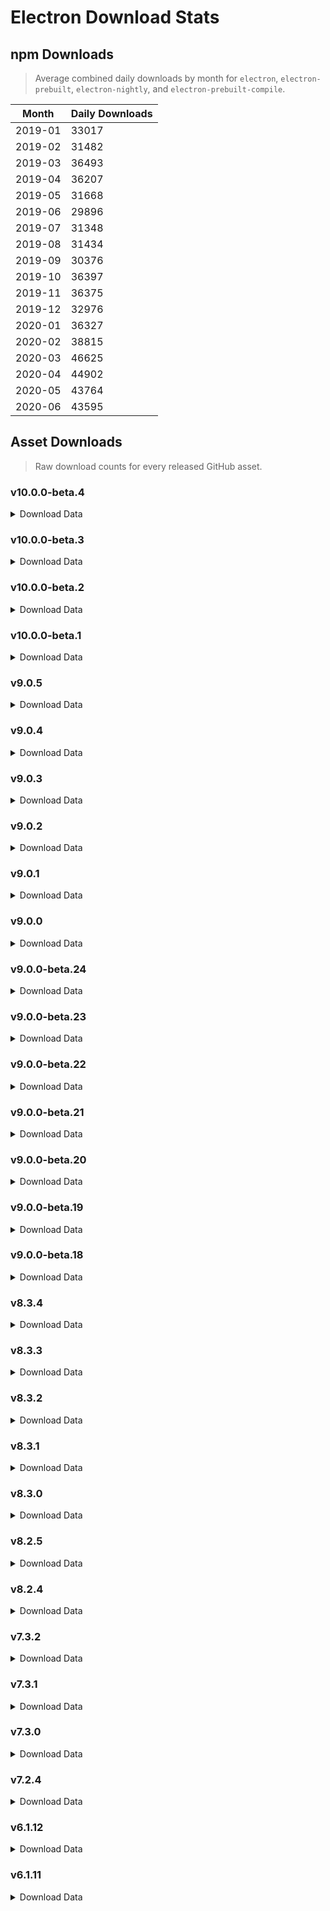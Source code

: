 # Electron Download Stats

## npm Downloads

> Average combined daily downloads by month for `electron`, `electron-prebuilt`, `electron-nightly`, and `electron-prebuilt-compile`.

Month | Daily Downloads
--- | ---
2019-01 | 33017
2019-02 | 31482
2019-03 | 36493
2019-04 | 36207
2019-05 | 31668
2019-06 | 29896
2019-07 | 31348
2019-08 | 31434
2019-09 | 30376
2019-10 | 36397
2019-11 | 36375
2019-12 | 32976
2020-01 | 36327
2020-02 | 38815
2020-03 | 46625
2020-04 | 44902
2020-05 | 43764
2020-06 | 43595


## Asset Downloads

> Raw download counts for every released GitHub asset.


### v10.0.0-beta.4

<details><summary>Download Data</summary>

File | Downloads
--- | ---
SHASUMS256.txt | 455
electron-v10.0.0-beta.4-linux-x64.zip | 302
electron-v10.0.0-beta.4-win32-x64.zip | 219
electron-v10.0.0-beta.4-darwin-x64.zip | 212
chromedriver-v10.0.0-beta.4-win32-x64.zip | 42
electron-v10.0.0-beta.4-win32-ia32.zip | 37
chromedriver-v10.0.0-beta.4-linux-x64.zip | 35
electron-v10.0.0-beta.4-linux-ia32.zip | 27
chromedriver-v10.0.0-beta.4-darwin-x64.zip | 26
mksnapshot-v10.0.0-beta.4-win32-x64.zip | 15
chromedriver-v10.0.0-beta.4-linux-arm64.zip | 14
chromedriver-v10.0.0-beta.4-win32-ia32.zip | 14
electron-api.json | 14
electron-v10.0.0-beta.4-linux-armv7l.zip | 14
electron-v10.0.0-beta.4-win32-x64-symbols.zip | 13
chromedriver-v10.0.0-beta.4-linux-ia32.zip | 12
chromedriver-v10.0.0-beta.4-win32-arm64.zip | 12
electron-v10.0.0-beta.4-linux-arm64.zip | 12
electron-v10.0.0-beta.4-linux-ia32-symbols.zip | 12
electron-v10.0.0-beta.4-linux-x64-symbols.zip | 12
electron-v10.0.0-beta.4-mas-x64.zip | 12
electron-v10.0.0-beta.4-win32-arm64.zip | 12
electron-v10.0.0-beta.4-win32-ia32-symbols.zip | 12
electron-v10.0.0-beta.4-win32-ia32-toolchain-profile.zip | 12
electron.d.ts | 12
ffmpeg-v10.0.0-beta.4-win32-x64.zip | 12
chromedriver-v10.0.0-beta.4-linux-armv7l.zip | 11
chromedriver-v10.0.0-beta.4-mas-x64.zip | 11
electron-v10.0.0-beta.4-darwin-x64-dsym.zip | 11
electron-v10.0.0-beta.4-darwin-x64-symbols.zip | 11
electron-v10.0.0-beta.4-linux-arm64-debug.zip | 11
electron-v10.0.0-beta.4-linux-arm64-symbols.zip | 11
electron-v10.0.0-beta.4-linux-armv7l-debug.zip | 11
electron-v10.0.0-beta.4-linux-armv7l-symbols.zip | 11
electron-v10.0.0-beta.4-linux-ia32-debug.zip | 11
electron-v10.0.0-beta.4-mas-x64-symbols.zip | 11
electron-v10.0.0-beta.4-win32-x64-toolchain-profile.zip | 11
ffmpeg-v10.0.0-beta.4-mas-x64.zip | 11
ffmpeg-v10.0.0-beta.4-win32-ia32.zip | 11
hunspell_dictionaries.zip | 11
mksnapshot-v10.0.0-beta.4-win32-ia32.zip | 11
electron-v10.0.0-beta.4-win32-arm64-symbols.zip | 10
electron-v10.0.0-beta.4-win32-arm64-toolchain-profile.zip | 10
ffmpeg-v10.0.0-beta.4-darwin-x64.zip | 10
ffmpeg-v10.0.0-beta.4-linux-arm64.zip | 10
ffmpeg-v10.0.0-beta.4-linux-armv7l.zip | 10
ffmpeg-v10.0.0-beta.4-linux-ia32.zip | 10
ffmpeg-v10.0.0-beta.4-linux-x64.zip | 10
ffmpeg-v10.0.0-beta.4-win32-arm64.zip | 10
mksnapshot-v10.0.0-beta.4-darwin-x64.zip | 10
mksnapshot-v10.0.0-beta.4-linux-arm64-x64.zip | 10
mksnapshot-v10.0.0-beta.4-linux-armv7l-x64.zip | 10
mksnapshot-v10.0.0-beta.4-linux-ia32.zip | 10
mksnapshot-v10.0.0-beta.4-linux-x64.zip | 10
mksnapshot-v10.0.0-beta.4-mas-x64.zip | 10
mksnapshot-v10.0.0-beta.4-win32-arm64-x64.zip | 10
electron-v10.0.0-beta.4-win32-ia32-pdb.zip | 9
electron-v10.0.0-beta.4-win32-x64-pdb.zip | 9
electron-v10.0.0-beta.4-linux-x64-debug.zip | 8
electron-v10.0.0-beta.4-mas-x64-dsym.zip | 8
electron-v10.0.0-beta.4-win32-arm64-pdb.zip | 7

</details>

### v10.0.0-beta.3

<details><summary>Download Data</summary>

File | Downloads
--- | ---
SHASUMS256.txt | 195
electron-v10.0.0-beta.3-linux-x64.zip | 111
electron-v10.0.0-beta.3-win32-x64.zip | 96
electron-v10.0.0-beta.3-darwin-x64.zip | 91
chromedriver-v10.0.0-beta.3-darwin-x64.zip | 28
chromedriver-v10.0.0-beta.3-linux-x64.zip | 24
electron-v10.0.0-beta.3-win32-ia32.zip | 24
chromedriver-v10.0.0-beta.3-win32-x64.zip | 23
electron-v10.0.0-beta.3-linux-armv7l.zip | 16
electron-api.json | 15
electron-v10.0.0-beta.3-linux-ia32.zip | 15
electron-v10.0.0-beta.3-mas-x64.zip | 13
electron-v10.0.0-beta.3-win32-arm64.zip | 13
ffmpeg-v10.0.0-beta.3-darwin-x64.zip | 13
electron-v10.0.0-beta.3-darwin-x64-symbols.zip | 12
electron-v10.0.0-beta.3-win32-ia32-symbols.zip | 12
electron-v10.0.0-beta.3-win32-x64-symbols.zip | 12
ffmpeg-v10.0.0-beta.3-linux-x64.zip | 12
ffmpeg-v10.0.0-beta.3-win32-x64.zip | 12
chromedriver-v10.0.0-beta.3-linux-armv7l.zip | 11
chromedriver-v10.0.0-beta.3-linux-ia32.zip | 11
chromedriver-v10.0.0-beta.3-mas-x64.zip | 11
chromedriver-v10.0.0-beta.3-win32-arm64.zip | 11
chromedriver-v10.0.0-beta.3-win32-ia32.zip | 11
electron-v10.0.0-beta.3-linux-ia32-symbols.zip | 11
electron-v10.0.0-beta.3-win32-ia32-toolchain-profile.zip | 11
electron.d.ts | 11
ffmpeg-v10.0.0-beta.3-mas-x64.zip | 11
ffmpeg-v10.0.0-beta.3-win32-arm64.zip | 11
hunspell_dictionaries.zip | 11
mksnapshot-v10.0.0-beta.3-darwin-x64.zip | 11
mksnapshot-v10.0.0-beta.3-linux-x64.zip | 11
mksnapshot-v10.0.0-beta.3-mas-x64.zip | 11
mksnapshot-v10.0.0-beta.3-win32-x64.zip | 11
chromedriver-v10.0.0-beta.3-linux-arm64.zip | 10
electron-v10.0.0-beta.3-linux-arm64-debug.zip | 10
electron-v10.0.0-beta.3-linux-arm64-symbols.zip | 10
electron-v10.0.0-beta.3-linux-arm64.zip | 10
electron-v10.0.0-beta.3-linux-armv7l-debug.zip | 10
electron-v10.0.0-beta.3-linux-armv7l-symbols.zip | 10
electron-v10.0.0-beta.3-linux-ia32-debug.zip | 10
electron-v10.0.0-beta.3-linux-x64-symbols.zip | 10
electron-v10.0.0-beta.3-mas-x64-symbols.zip | 10
electron-v10.0.0-beta.3-win32-arm64-symbols.zip | 10
electron-v10.0.0-beta.3-win32-arm64-toolchain-profile.zip | 10
electron-v10.0.0-beta.3-win32-x64-pdb.zip | 10
electron-v10.0.0-beta.3-win32-x64-toolchain-profile.zip | 10
ffmpeg-v10.0.0-beta.3-linux-arm64.zip | 10
ffmpeg-v10.0.0-beta.3-linux-armv7l.zip | 10
ffmpeg-v10.0.0-beta.3-linux-ia32.zip | 10
ffmpeg-v10.0.0-beta.3-win32-ia32.zip | 10
mksnapshot-v10.0.0-beta.3-linux-arm64-x64.zip | 10
mksnapshot-v10.0.0-beta.3-linux-armv7l-x64.zip | 10
mksnapshot-v10.0.0-beta.3-linux-ia32.zip | 10
mksnapshot-v10.0.0-beta.3-win32-arm64-x64.zip | 10
mksnapshot-v10.0.0-beta.3-win32-ia32.zip | 10
electron-v10.0.0-beta.3-win32-ia32-pdb.zip | 9
electron-v10.0.0-beta.3-darwin-x64-dsym.zip | 8
electron-v10.0.0-beta.3-win32-arm64-pdb.zip | 8
electron-v10.0.0-beta.3-linux-x64-debug.zip | 7
electron-v10.0.0-beta.3-mas-x64-dsym.zip | 7

</details>

### v10.0.0-beta.2

<details><summary>Download Data</summary>

File | Downloads
--- | ---
SHASUMS256.txt | 665
electron-v10.0.0-beta.2-linux-x64.zip | 454
electron-v10.0.0-beta.2-win32-x64.zip | 278
electron-v10.0.0-beta.2-darwin-x64.zip | 261
chromedriver-v10.0.0-beta.2-linux-x64.zip | 94
chromedriver-v10.0.0-beta.2-win32-x64.zip | 60
electron-v10.0.0-beta.2-linux-armv7l.zip | 59
electron-v10.0.0-beta.2-linux-ia32.zip | 54
electron-v10.0.0-beta.2-linux-arm64.zip | 52
chromedriver-v10.0.0-beta.2-linux-ia32.zip | 36
chromedriver-v10.0.0-beta.2-linux-arm64.zip | 34
chromedriver-v10.0.0-beta.2-linux-armv7l.zip | 34
electron-v10.0.0-beta.2-win32-ia32.zip | 27
chromedriver-v10.0.0-beta.2-darwin-x64.zip | 19
electron-v10.0.0-beta.2-win32-arm64.zip | 17
electron-v10.0.0-beta.2-mas-x64.zip | 16
electron-v10.0.0-beta.2-win32-x64-symbols.zip | 16
chromedriver-v10.0.0-beta.2-win32-arm64.zip | 15
electron-api.json | 15
electron-v10.0.0-beta.2-linux-arm64-debug.zip | 14
electron-v10.0.0-beta.2-linux-x64-symbols.zip | 14
electron-v10.0.0-beta.2-win32-ia32-symbols.zip | 14
electron.d.ts | 14
electron-v10.0.0-beta.2-linux-armv7l-debug.zip | 13
electron-v10.0.0-beta.2-linux-armv7l-symbols.zip | 13
ffmpeg-v10.0.0-beta.2-linux-armv7l.zip | 13
mksnapshot-v10.0.0-beta.2-linux-armv7l-x64.zip | 13
chromedriver-v10.0.0-beta.2-mas-x64.zip | 12
chromedriver-v10.0.0-beta.2-win32-ia32.zip | 12
electron-v10.0.0-beta.2-darwin-x64-symbols.zip | 12
electron-v10.0.0-beta.2-linux-arm64-symbols.zip | 12
electron-v10.0.0-beta.2-linux-ia32-debug.zip | 12
electron-v10.0.0-beta.2-linux-ia32-symbols.zip | 12
electron-v10.0.0-beta.2-mas-x64-symbols.zip | 12
electron-v10.0.0-beta.2-win32-arm64-symbols.zip | 12
electron-v10.0.0-beta.2-win32-arm64-toolchain-profile.zip | 12
electron-v10.0.0-beta.2-win32-ia32-toolchain-profile.zip | 12
electron-v10.0.0-beta.2-win32-x64-toolchain-profile.zip | 12
ffmpeg-v10.0.0-beta.2-darwin-x64.zip | 12
ffmpeg-v10.0.0-beta.2-linux-arm64.zip | 12
ffmpeg-v10.0.0-beta.2-linux-ia32.zip | 12
ffmpeg-v10.0.0-beta.2-linux-x64.zip | 12
ffmpeg-v10.0.0-beta.2-mas-x64.zip | 12
ffmpeg-v10.0.0-beta.2-win32-arm64.zip | 12
ffmpeg-v10.0.0-beta.2-win32-ia32.zip | 12
ffmpeg-v10.0.0-beta.2-win32-x64.zip | 12
hunspell_dictionaries.zip | 12
mksnapshot-v10.0.0-beta.2-darwin-x64.zip | 12
mksnapshot-v10.0.0-beta.2-linux-arm64-x64.zip | 12
mksnapshot-v10.0.0-beta.2-linux-ia32.zip | 12
mksnapshot-v10.0.0-beta.2-linux-x64.zip | 12
mksnapshot-v10.0.0-beta.2-mas-x64.zip | 12
mksnapshot-v10.0.0-beta.2-win32-arm64-x64.zip | 12
mksnapshot-v10.0.0-beta.2-win32-ia32.zip | 12
mksnapshot-v10.0.0-beta.2-win32-x64.zip | 12
electron-v10.0.0-beta.2-darwin-x64-dsym.zip | 11
electron-v10.0.0-beta.2-linux-x64-debug.zip | 10
electron-v10.0.0-beta.2-mas-x64-dsym.zip | 9
electron-v10.0.0-beta.2-win32-arm64-pdb.zip | 9
electron-v10.0.0-beta.2-win32-ia32-pdb.zip | 9
electron-v10.0.0-beta.2-win32-x64-pdb.zip | 9

</details>

### v10.0.0-beta.1

<details><summary>Download Data</summary>

File | Downloads
--- | ---
SHASUMS256.txt | 680
electron-v10.0.0-beta.1-win32-x64.zip | 525
electron-v10.0.0-beta.1-linux-x64.zip | 493
electron-v10.0.0-beta.1-darwin-x64.zip | 382
chromedriver-v10.0.0-beta.1-darwin-x64.zip | 177
chromedriver-v10.0.0-beta.1-win32-x64.zip | 156
chromedriver-v10.0.0-beta.1-linux-x64.zip | 151
electron-v10.0.0-beta.1-win32-ia32.zip | 142
mksnapshot-v10.0.0-beta.1-darwin-x64.zip | 138
chromedriver-v10.0.0-beta.1-linux-arm64.zip | 132
electron-v10.0.0-beta.1-darwin-x64-dsym.zip | 132
electron-v10.0.0-beta.1-linux-ia32.zip | 132
chromedriver-v10.0.0-beta.1-win32-arm64.zip | 129
electron-v10.0.0-beta.1-darwin-x64-symbols.zip | 126
chromedriver-v10.0.0-beta.1-win32-ia32.zip | 123
ffmpeg-v10.0.0-beta.1-win32-x64.zip | 123
chromedriver-v10.0.0-beta.1-linux-armv7l.zip | 120
electron-v10.0.0-beta.1-win32-arm64.zip | 119
mksnapshot-v10.0.0-beta.1-win32-x64.zip | 119
chromedriver-v10.0.0-beta.1-linux-ia32.zip | 118
chromedriver-v10.0.0-beta.1-mas-x64.zip | 118
hunspell_dictionaries.zip | 118
electron-v10.0.0-beta.1-linux-arm64.zip | 117
electron-v10.0.0-beta.1-mas-x64.zip | 117
ffmpeg-v10.0.0-beta.1-win32-ia32.zip | 117
electron-v10.0.0-beta.1-linux-arm64-symbols.zip | 116
electron-v10.0.0-beta.1-linux-armv7l.zip | 116
electron-v10.0.0-beta.1-win32-arm64-pdb.zip | 116
electron-v10.0.0-beta.1-win32-x64-toolchain-profile.zip | 116
mksnapshot-v10.0.0-beta.1-linux-armv7l-x64.zip | 116
mksnapshot-v10.0.0-beta.1-linux-ia32.zip | 116
electron-v10.0.0-beta.1-linux-arm64-debug.zip | 115
electron-v10.0.0-beta.1-linux-armv7l-symbols.zip | 115
electron-v10.0.0-beta.1-linux-ia32-symbols.zip | 115
electron-v10.0.0-beta.1-win32-arm64-toolchain-profile.zip | 115
electron-v10.0.0-beta.1-win32-ia32-symbols.zip | 115
ffmpeg-v10.0.0-beta.1-linux-x64.zip | 115
mksnapshot-v10.0.0-beta.1-linux-x64.zip | 115
mksnapshot-v10.0.0-beta.1-mas-x64.zip | 115
mksnapshot-v10.0.0-beta.1-win32-arm64-x64.zip | 115
mksnapshot-v10.0.0-beta.1-win32-ia32.zip | 115
electron-v10.0.0-beta.1-linux-armv7l-debug.zip | 114
electron-v10.0.0-beta.1-linux-ia32-debug.zip | 114
electron-v10.0.0-beta.1-linux-x64-symbols.zip | 114
electron-v10.0.0-beta.1-mas-x64-symbols.zip | 114
electron-v10.0.0-beta.1-win32-ia32-toolchain-profile.zip | 114
electron-v10.0.0-beta.1-win32-x64-symbols.zip | 114
ffmpeg-v10.0.0-beta.1-darwin-x64.zip | 114
mksnapshot-v10.0.0-beta.1-linux-arm64-x64.zip | 114
electron-v10.0.0-beta.1-win32-arm64-symbols.zip | 113
ffmpeg-v10.0.0-beta.1-linux-ia32.zip | 113
ffmpeg-v10.0.0-beta.1-mas-x64.zip | 113
ffmpeg-v10.0.0-beta.1-win32-arm64.zip | 113
electron-v10.0.0-beta.1-linux-x64-debug.zip | 112
electron-v10.0.0-beta.1-mas-x64-dsym.zip | 112
ffmpeg-v10.0.0-beta.1-linux-arm64.zip | 112
ffmpeg-v10.0.0-beta.1-linux-armv7l.zip | 112
electron-v10.0.0-beta.1-win32-x64-pdb.zip | 111
electron-v10.0.0-beta.1-win32-ia32-pdb.zip | 110
electron.d.ts | 72
electron-api.json | 25

</details>

### v9.0.5

<details><summary>Download Data</summary>

File | Downloads
--- | ---
SHASUMS256.txt | 19122
electron-v9.0.5-win32-x64.zip | 14069
electron-v9.0.5-linux-x64.zip | 11889
electron-v9.0.5-darwin-x64.zip | 9299
electron-v9.0.5-win32-ia32.zip | 1902
electron-v9.0.5-linux-armv7l.zip | 589
electron-v9.0.5-mas-x64.zip | 348
electron-v9.0.5-linux-ia32.zip | 345
electron-v9.0.5-linux-arm64.zip | 316
electron-v9.0.5-win32-arm64.zip | 257
ffmpeg-v9.0.5-win32-x64.zip | 224
ffmpeg-v9.0.5-linux-x64.zip | 205
ffmpeg-v9.0.5-darwin-x64.zip | 199
chromedriver-v9.0.5-win32-x64.zip | 111
chromedriver-v9.0.5-darwin-x64.zip | 105
electron-api.json | 76
chromedriver-v9.0.5-linux-x64.zip | 44
electron-v9.0.5-win32-x64-symbols.zip | 32
mksnapshot-v9.0.5-win32-x64.zip | 30
electron.d.ts | 28
electron-v9.0.5-darwin-x64-dsym.zip | 27
electron-v9.0.5-linux-x64-symbols.zip | 27
chromedriver-v9.0.5-win32-ia32.zip | 26
hunspell_dictionaries.zip | 26
electron-v9.0.5-win32-ia32-symbols.zip | 25
electron-v9.0.5-darwin-x64-symbols.zip | 21
chromedriver-v9.0.5-win32-arm64.zip | 20
ffmpeg-v9.0.5-win32-ia32.zip | 20
chromedriver-v9.0.5-linux-ia32.zip | 19
ffmpeg-v9.0.5-win32-arm64.zip | 19
mksnapshot-v9.0.5-linux-x64.zip | 19
chromedriver-v9.0.5-linux-arm64.zip | 18
electron-v9.0.5-win32-x64-toolchain-profile.zip | 18
electron-v9.0.5-win32-x64-pdb.zip | 17
electron-v9.0.5-linux-armv7l-symbols.zip | 16
electron-v9.0.5-linux-ia32-symbols.zip | 16
electron-v9.0.5-mas-x64-symbols.zip | 15
chromedriver-v9.0.5-linux-armv7l.zip | 14
electron-v9.0.5-linux-arm64-symbols.zip | 14
mksnapshot-v9.0.5-win32-arm64-x64.zip | 14
chromedriver-v9.0.5-mas-x64.zip | 13
electron-v9.0.5-win32-ia32-pdb.zip | 13
mksnapshot-v9.0.5-win32-ia32.zip | 13
electron-v9.0.5-linux-arm64-debug.zip | 12
electron-v9.0.5-win32-arm64-symbols.zip | 12
electron-v9.0.5-win32-arm64-toolchain-profile.zip | 12
electron-v9.0.5-win32-ia32-toolchain-profile.zip | 12
ffmpeg-v9.0.5-linux-armv7l.zip | 12
electron-v9.0.5-linux-armv7l-debug.zip | 10
electron-v9.0.5-linux-ia32-debug.zip | 10
ffmpeg-v9.0.5-linux-arm64.zip | 10
ffmpeg-v9.0.5-linux-ia32.zip | 10
mksnapshot-v9.0.5-darwin-x64.zip | 10
mksnapshot-v9.0.5-linux-arm64-x64.zip | 10
mksnapshot-v9.0.5-linux-armv7l-x64.zip | 10
mksnapshot-v9.0.5-linux-ia32.zip | 10
electron-v9.0.5-linux-x64-debug.zip | 9
electron-v9.0.5-mas-x64-dsym.zip | 9
electron-v9.0.5-win32-arm64-pdb.zip | 9
ffmpeg-v9.0.5-mas-x64.zip | 9
mksnapshot-v9.0.5-mas-x64.zip | 9

</details>

### v9.0.4

<details><summary>Download Data</summary>

File | Downloads
--- | ---
SHASUMS256.txt | 32708
electron-v9.0.4-linux-x64.zip | 23061
electron-v9.0.4-win32-x64.zip | 20623
electron-v9.0.4-darwin-x64.zip | 14487
electron-v9.0.4-win32-ia32.zip | 2531
chromedriver-v9.0.4-linux-x64.zip | 1052
electron-v9.0.4-linux-armv7l.zip | 798
electron-v9.0.4-linux-ia32.zip | 586
electron-v9.0.4-linux-arm64.zip | 551
electron-v9.0.4-mas-x64.zip | 466
electron-v9.0.4-win32-arm64.zip | 397
chromedriver-v9.0.4-win32-x64.zip | 154
electron-api.json | 92
chromedriver-v9.0.4-darwin-x64.zip | 86
chromedriver-v9.0.4-linux-arm64.zip | 56
mksnapshot-v9.0.4-win32-x64.zip | 53
ffmpeg-v9.0.4-win32-x64.zip | 51
chromedriver-v9.0.4-linux-armv7l.zip | 46
chromedriver-v9.0.4-win32-ia32.zip | 45
chromedriver-v9.0.4-linux-ia32.zip | 41
electron-v9.0.4-win32-x64-symbols.zip | 41
electron-v9.0.4-win32-ia32-symbols.zip | 36
electron.d.ts | 34
electron-v9.0.4-win32-x64-pdb.zip | 28
electron-v9.0.4-darwin-x64-dsym.zip | 26
electron-v9.0.4-linux-x64-symbols.zip | 26
ffmpeg-v9.0.4-linux-x64.zip | 25
chromedriver-v9.0.4-win32-arm64.zip | 24
mksnapshot-v9.0.4-linux-x64.zip | 22
chromedriver-v9.0.4-mas-x64.zip | 21
electron-v9.0.4-darwin-x64-symbols.zip | 21
electron-v9.0.4-win32-x64-toolchain-profile.zip | 21
hunspell_dictionaries.zip | 21
electron-v9.0.4-linux-ia32-symbols.zip | 19
electron-v9.0.4-linux-armv7l-symbols.zip | 18
electron-v9.0.4-mas-x64-symbols.zip | 17
electron-v9.0.4-win32-ia32-pdb.zip | 17
ffmpeg-v9.0.4-darwin-x64.zip | 17
ffmpeg-v9.0.4-linux-arm64.zip | 17
mksnapshot-v9.0.4-darwin-x64.zip | 17
electron-v9.0.4-linux-ia32-debug.zip | 15
mksnapshot-v9.0.4-linux-arm64-x64.zip | 15
mksnapshot-v9.0.4-mas-x64.zip | 15
electron-v9.0.4-linux-arm64-debug.zip | 14
electron-v9.0.4-linux-armv7l-debug.zip | 14
electron-v9.0.4-win32-ia32-toolchain-profile.zip | 14
ffmpeg-v9.0.4-linux-armv7l.zip | 14
ffmpeg-v9.0.4-linux-ia32.zip | 14
ffmpeg-v9.0.4-mas-x64.zip | 14
ffmpeg-v9.0.4-win32-ia32.zip | 14
mksnapshot-v9.0.4-linux-ia32.zip | 14
mksnapshot-v9.0.4-win32-arm64-x64.zip | 14
electron-v9.0.4-linux-arm64-symbols.zip | 13
electron-v9.0.4-win32-arm64-symbols.zip | 13
electron-v9.0.4-win32-arm64-toolchain-profile.zip | 13
mksnapshot-v9.0.4-linux-armv7l-x64.zip | 13
mksnapshot-v9.0.4-win32-ia32.zip | 13
electron-v9.0.4-linux-x64-debug.zip | 12
electron-v9.0.4-mas-x64-dsym.zip | 12
electron-v9.0.4-win32-arm64-pdb.zip | 12
ffmpeg-v9.0.4-win32-arm64.zip | 12

</details>

### v9.0.3

<details><summary>Download Data</summary>

File | Downloads
--- | ---
SHASUMS256.txt | 21319
electron-v9.0.3-win32-x64.zip | 18891
electron-v9.0.3-linux-x64.zip | 14999
electron-v9.0.3-darwin-x64.zip | 8322
electron-v9.0.3-win32-ia32.zip | 1887
electron-v9.0.3-linux-armv7l.zip | 395
electron-v9.0.3-linux-ia32.zip | 389
electron-v9.0.3-linux-arm64.zip | 372
electron-v9.0.3-mas-x64.zip | 266
electron-v9.0.3-win32-arm64.zip | 244
chromedriver-v9.0.3-darwin-x64.zip | 243
chromedriver-v9.0.3-win32-x64.zip | 173
chromedriver-v9.0.3-linux-x64.zip | 110
electron-api.json | 62
ffmpeg-v9.0.3-win32-x64.zip | 50
mksnapshot-v9.0.3-win32-x64.zip | 45
chromedriver-v9.0.3-win32-ia32.zip | 40
chromedriver-v9.0.3-win32-arm64.zip | 36
chromedriver-v9.0.3-linux-armv7l.zip | 34
electron-v9.0.3-win32-x64-pdb.zip | 34
chromedriver-v9.0.3-linux-arm64.zip | 33
electron-v9.0.3-darwin-x64-dsym.zip | 33
electron-v9.0.3-win32-x64-symbols.zip | 32
electron-v9.0.3-darwin-x64-symbols.zip | 31
electron.d.ts | 31
electron-v9.0.3-win32-x64-toolchain-profile.zip | 30
hunspell_dictionaries.zip | 30
chromedriver-v9.0.3-mas-x64.zip | 28
electron-v9.0.3-win32-ia32-pdb.zip | 28
electron-v9.0.3-linux-x64-symbols.zip | 26
ffmpeg-v9.0.3-win32-ia32.zip | 25
ffmpeg-v9.0.3-darwin-x64.zip | 24
electron-v9.0.3-linux-x64-debug.zip | 23
electron-v9.0.3-win32-ia32-symbols.zip | 23
ffmpeg-v9.0.3-linux-x64.zip | 23
mksnapshot-v9.0.3-darwin-x64.zip | 23
mksnapshot-v9.0.3-linux-x64.zip | 23
mksnapshot-v9.0.3-win32-ia32.zip | 23
chromedriver-v9.0.3-linux-ia32.zip | 22
electron-v9.0.3-linux-arm64-symbols.zip | 20
electron-v9.0.3-linux-ia32-debug.zip | 19
electron-v9.0.3-win32-ia32-toolchain-profile.zip | 19
electron-v9.0.3-linux-arm64-debug.zip | 18
electron-v9.0.3-linux-armv7l-debug.zip | 18
electron-v9.0.3-linux-armv7l-symbols.zip | 18
electron-v9.0.3-linux-ia32-symbols.zip | 18
mksnapshot-v9.0.3-linux-arm64-x64.zip | 18
ffmpeg-v9.0.3-linux-arm64.zip | 17
ffmpeg-v9.0.3-linux-armv7l.zip | 17
ffmpeg-v9.0.3-linux-ia32.zip | 17
mksnapshot-v9.0.3-linux-ia32.zip | 17
mksnapshot-v9.0.3-mas-x64.zip | 17
mksnapshot-v9.0.3-win32-arm64-x64.zip | 17
electron-v9.0.3-win32-arm64-pdb.zip | 16
electron-v9.0.3-win32-arm64-symbols.zip | 16
ffmpeg-v9.0.3-win32-arm64.zip | 16
mksnapshot-v9.0.3-linux-armv7l-x64.zip | 16
electron-v9.0.3-mas-x64-dsym.zip | 15
electron-v9.0.3-mas-x64-symbols.zip | 15
electron-v9.0.3-win32-arm64-toolchain-profile.zip | 15
ffmpeg-v9.0.3-mas-x64.zip | 15

</details>

### v9.0.2

<details><summary>Download Data</summary>

File | Downloads
--- | ---
SHASUMS256.txt | 23838
electron-v9.0.2-linux-x64.zip | 18452
electron-v9.0.2-win32-x64.zip | 12857
electron-v9.0.2-darwin-x64.zip | 8356
electron-v9.0.2-win32-ia32.zip | 1899
chromedriver-v9.0.2-linux-x64.zip | 1120
electron-v9.0.2-linux-ia32.zip | 532
electron-v9.0.2-linux-armv7l.zip | 490
electron-v9.0.2-linux-arm64.zip | 367
electron-v9.0.2-mas-x64.zip | 347
electron-v9.0.2-win32-arm64.zip | 260
chromedriver-v9.0.2-win32-x64.zip | 160
chromedriver-v9.0.2-darwin-x64.zip | 61
electron-api.json | 59
ffmpeg-v9.0.2-linux-x64.zip | 45
electron-v9.0.2-darwin-x64-dsym.zip | 38
chromedriver-v9.0.2-linux-arm64.zip | 36
chromedriver-v9.0.2-linux-armv7l.zip | 35
ffmpeg-v9.0.2-win32-x64.zip | 35
electron-v9.0.2-win32-x64-symbols.zip | 34
mksnapshot-v9.0.2-win32-x64.zip | 34
mksnapshot-v9.0.2-linux-x64.zip | 32
chromedriver-v9.0.2-linux-ia32.zip | 30
chromedriver-v9.0.2-win32-ia32.zip | 30
electron-v9.0.2-win32-ia32-symbols.zip | 27
ffmpeg-v9.0.2-darwin-x64.zip | 27
electron-v9.0.2-linux-x64-symbols.zip | 24
electron.d.ts | 24
chromedriver-v9.0.2-mas-x64.zip | 23
chromedriver-v9.0.2-win32-arm64.zip | 23
electron-v9.0.2-win32-x64-pdb.zip | 23
mksnapshot-v9.0.2-darwin-x64.zip | 23
electron-v9.0.2-darwin-x64-symbols.zip | 21
hunspell_dictionaries.zip | 21
electron-v9.0.2-win32-x64-toolchain-profile.zip | 20
mksnapshot-v9.0.2-linux-arm64-x64.zip | 18
electron-v9.0.2-linux-armv7l-symbols.zip | 17
ffmpeg-v9.0.2-win32-ia32.zip | 17
electron-v9.0.2-linux-ia32-symbols.zip | 16
mksnapshot-v9.0.2-win32-ia32.zip | 16
electron-v9.0.2-mas-x64-symbols.zip | 15
electron-v9.0.2-win32-arm64-toolchain-profile.zip | 15
electron-v9.0.2-win32-ia32-toolchain-profile.zip | 14
ffmpeg-v9.0.2-linux-armv7l.zip | 14
ffmpeg-v9.0.2-win32-arm64.zip | 14
mksnapshot-v9.0.2-win32-arm64-x64.zip | 14
electron-v9.0.2-linux-x64-debug.zip | 13
electron-v9.0.2-win32-arm64-symbols.zip | 13
electron-v9.0.2-win32-ia32-pdb.zip | 13
ffmpeg-v9.0.2-linux-ia32.zip | 13
mksnapshot-v9.0.2-linux-ia32.zip | 13
mksnapshot-v9.0.2-mas-x64.zip | 13
electron-v9.0.2-linux-arm64-debug.zip | 12
electron-v9.0.2-linux-arm64-symbols.zip | 12
electron-v9.0.2-linux-armv7l-debug.zip | 12
electron-v9.0.2-linux-ia32-debug.zip | 12
ffmpeg-v9.0.2-linux-arm64.zip | 12
ffmpeg-v9.0.2-mas-x64.zip | 12
mksnapshot-v9.0.2-linux-armv7l-x64.zip | 12
electron-v9.0.2-win32-arm64-pdb.zip | 10
electron-v9.0.2-mas-x64-dsym.zip | 9

</details>

### v9.0.1

<details><summary>Download Data</summary>

File | Downloads
--- | ---
SHASUMS256.txt | 5684
electron-v9.0.1-linux-x64.zip | 3911
electron-v9.0.1-win32-x64.zip | 3620
electron-v9.0.1-darwin-x64.zip | 2203
electron-v9.0.1-win32-ia32.zip | 448
electron-v9.0.1-linux-armv7l.zip | 121
electron-v9.0.1-linux-ia32.zip | 117
electron-v9.0.1-mas-x64.zip | 110
electron-v9.0.1-linux-arm64.zip | 100
electron-v9.0.1-win32-arm64.zip | 87
electron-v9.0.1-darwin-x64-symbols.zip | 57
chromedriver-v9.0.1-win32-x64.zip | 49
electron-v9.0.1-darwin-x64-dsym.zip | 42
electron-v9.0.1-win32-arm64-pdb.zip | 42
chromedriver-v9.0.1-darwin-x64.zip | 40
electron-api.json | 35
hunspell_dictionaries.zip | 30
mksnapshot-v9.0.1-win32-x64.zip | 29
electron-v9.0.1-win32-x64-symbols.zip | 27
electron.d.ts | 27
ffmpeg-v9.0.1-win32-x64.zip | 27
chromedriver-v9.0.1-win32-ia32.zip | 24
electron-v9.0.1-win32-ia32-symbols.zip | 23
chromedriver-v9.0.1-linux-x64.zip | 21
chromedriver-v9.0.1-win32-arm64.zip | 21
ffmpeg-v9.0.1-linux-x64.zip | 21
chromedriver-v9.0.1-linux-arm64.zip | 20
electron-v9.0.1-mas-x64-dsym.zip | 20
electron-v9.0.1-win32-arm64-symbols.zip | 20
electron-v9.0.1-win32-x64-pdb.zip | 20
electron-v9.0.1-win32-x64-toolchain-profile.zip | 20
ffmpeg-v9.0.1-win32-arm64.zip | 20
mksnapshot-v9.0.1-win32-ia32.zip | 20
chromedriver-v9.0.1-linux-armv7l.zip | 19
ffmpeg-v9.0.1-win32-ia32.zip | 19
electron-v9.0.1-linux-x64-symbols.zip | 18
electron-v9.0.1-win32-arm64-toolchain-profile.zip | 18
ffmpeg-v9.0.1-linux-armv7l.zip | 18
mksnapshot-v9.0.1-linux-x64.zip | 18
chromedriver-v9.0.1-mas-x64.zip | 17
electron-v9.0.1-linux-arm64-symbols.zip | 17
electron-v9.0.1-linux-armv7l-symbols.zip | 17
electron-v9.0.1-linux-ia32-symbols.zip | 17
electron-v9.0.1-mas-x64-symbols.zip | 17
electron-v9.0.1-win32-ia32-pdb.zip | 17
ffmpeg-v9.0.1-darwin-x64.zip | 17
ffmpeg-v9.0.1-linux-arm64.zip | 17
ffmpeg-v9.0.1-linux-ia32.zip | 17
mksnapshot-v9.0.1-darwin-x64.zip | 17
electron-v9.0.1-linux-arm64-debug.zip | 16
electron-v9.0.1-linux-ia32-debug.zip | 16
electron-v9.0.1-linux-x64-debug.zip | 16
electron-v9.0.1-win32-ia32-toolchain-profile.zip | 16
mksnapshot-v9.0.1-linux-armv7l-x64.zip | 16
mksnapshot-v9.0.1-win32-arm64-x64.zip | 16
chromedriver-v9.0.1-linux-ia32.zip | 15
electron-v9.0.1-linux-armv7l-debug.zip | 15
ffmpeg-v9.0.1-mas-x64.zip | 15
mksnapshot-v9.0.1-linux-arm64-x64.zip | 15
mksnapshot-v9.0.1-linux-ia32.zip | 15
mksnapshot-v9.0.1-mas-x64.zip | 15

</details>

### v9.0.0

<details><summary>Download Data</summary>

File | Downloads
--- | ---
SHASUMS256.txt | 57715
electron-v9.0.0-win32-x64.zip | 34861
electron-v9.0.0-linux-x64.zip | 31287
electron-v9.0.0-darwin-x64.zip | 20387
chromedriver-v9.0.0-linux-x64.zip | 17302
chromedriver-v9.0.0-win32-x64.zip | 6437
chromedriver-v9.0.0-darwin-x64.zip | 5442
electron-v9.0.0-win32-ia32.zip | 4607
electron-v9.0.0-mas-x64.zip | 1858
electron-v9.0.0-linux-armv7l.zip | 1023
electron-v9.0.0-linux-ia32.zip | 983
electron-v9.0.0-linux-arm64.zip | 727
electron-v9.0.0-win32-arm64.zip | 555
chromedriver-v9.0.0-win32-ia32.zip | 540
chromedriver-v9.0.0-linux-ia32.zip | 176
chromedriver-v9.0.0-linux-arm64.zip | 139
electron-api.json | 136
chromedriver-v9.0.0-linux-armv7l.zip | 117
electron-v9.0.0-linux-x64-debug.zip | 91
mksnapshot-v9.0.0-win32-x64.zip | 76
ffmpeg-v9.0.0-win32-x64.zip | 68
electron-v9.0.0-win32-x64-symbols.zip | 59
electron-v9.0.0-win32-x64-pdb.zip | 51
electron.d.ts | 48
mksnapshot-v9.0.0-linux-x64.zip | 44
electron-v9.0.0-darwin-x64-dsym.zip | 43
electron-v9.0.0-darwin-x64-symbols.zip | 43
ffmpeg-v9.0.0-linux-x64.zip | 43
chromedriver-v9.0.0-win32-arm64.zip | 41
hunspell_dictionaries.zip | 41
electron-v9.0.0-linux-x64-symbols.zip | 40
electron-v9.0.0-win32-ia32-symbols.zip | 40
electron-v9.0.0-win32-x64-toolchain-profile.zip | 40
chromedriver-v9.0.0-mas-x64.zip | 38
mksnapshot-v9.0.0-win32-ia32.zip | 38
electron-v9.0.0-linux-arm64-symbols.zip | 36
mksnapshot-v9.0.0-darwin-x64.zip | 36
electron-v9.0.0-linux-ia32-symbols.zip | 33
ffmpeg-v9.0.0-darwin-x64.zip | 33
ffmpeg-v9.0.0-win32-ia32.zip | 33
electron-v9.0.0-linux-armv7l-symbols.zip | 32
ffmpeg-v9.0.0-linux-armv7l.zip | 30
electron-v9.0.0-win32-ia32-pdb.zip | 29
electron-v9.0.0-linux-arm64-debug.zip | 28
electron-v9.0.0-linux-armv7l-debug.zip | 27
electron-v9.0.0-linux-ia32-debug.zip | 27
electron-v9.0.0-win32-arm64-symbols.zip | 27
mksnapshot-v9.0.0-mas-x64.zip | 27
electron-v9.0.0-mas-x64-symbols.zip | 26
electron-v9.0.0-win32-ia32-toolchain-profile.zip | 26
ffmpeg-v9.0.0-linux-ia32.zip | 26
ffmpeg-v9.0.0-mas-x64.zip | 26
mksnapshot-v9.0.0-win32-arm64-x64.zip | 26
electron-v9.0.0-win32-arm64-pdb.zip | 24
electron-v9.0.0-win32-arm64-toolchain-profile.zip | 24
mksnapshot-v9.0.0-linux-arm64-x64.zip | 24
mksnapshot-v9.0.0-linux-ia32.zip | 24
ffmpeg-v9.0.0-linux-arm64.zip | 23
ffmpeg-v9.0.0-win32-arm64.zip | 23
electron-v9.0.0-mas-x64-dsym.zip | 22
mksnapshot-v9.0.0-linux-armv7l-x64.zip | 22

</details>

### v9.0.0-beta.24

<details><summary>Download Data</summary>

File | Downloads
--- | ---
SHASUMS256.txt | 6680
electron-v9.0.0-beta.24-linux-x64.zip | 4629
electron-v9.0.0-beta.24-win32-x64.zip | 3174
electron-v9.0.0-beta.24-darwin-x64.zip | 3160
electron-v9.0.0-beta.24-win32-ia32.zip | 775
electron-v9.0.0-beta.24-linux-ia32.zip | 71
chromedriver-v9.0.0-beta.24-win32-x64.zip | 60
chromedriver-v9.0.0-beta.24-darwin-x64.zip | 49
electron-v9.0.0-beta.24-mas-x64.zip | 36
chromedriver-v9.0.0-beta.24-linux-x64.zip | 33
electron-v9.0.0-beta.24-linux-armv7l.zip | 32
electron-v9.0.0-beta.24-win32-ia32-symbols.zip | 27
electron-v9.0.0-beta.24-linux-arm64.zip | 25
electron.d.ts | 25
electron-v9.0.0-beta.24-darwin-x64-symbols.zip | 24
electron-v9.0.0-beta.24-win32-x64-pdb.zip | 24
chromedriver-v9.0.0-beta.24-linux-arm64.zip | 23
electron-v9.0.0-beta.24-linux-arm64-debug.zip | 23
electron-v9.0.0-beta.24-win32-arm64.zip | 23
electron-api.json | 22
electron-v9.0.0-beta.24-darwin-x64-dsym.zip | 22
electron-v9.0.0-beta.24-win32-x64-symbols.zip | 22
ffmpeg-v9.0.0-beta.24-win32-x64.zip | 22
mksnapshot-v9.0.0-beta.24-win32-x64.zip | 22
chromedriver-v9.0.0-beta.24-win32-arm64.zip | 21
chromedriver-v9.0.0-beta.24-win32-ia32.zip | 21
electron-v9.0.0-beta.24-win32-ia32-pdb.zip | 21
electron-v9.0.0-beta.24-win32-x64-toolchain-profile.zip | 21
ffmpeg-v9.0.0-beta.24-win32-ia32.zip | 21
chromedriver-v9.0.0-beta.24-linux-ia32.zip | 20
chromedriver-v9.0.0-beta.24-mas-x64.zip | 20
electron-v9.0.0-beta.24-linux-x64-symbols.zip | 20
electron-v9.0.0-beta.24-win32-arm64-symbols.zip | 20
ffmpeg-v9.0.0-beta.24-darwin-x64.zip | 20
hunspell_dictionaries.zip | 20
chromedriver-v9.0.0-beta.24-linux-armv7l.zip | 19
electron-v9.0.0-beta.24-linux-arm64-symbols.zip | 19
electron-v9.0.0-beta.24-linux-ia32-debug.zip | 19
electron-v9.0.0-beta.24-linux-ia32-symbols.zip | 19
electron-v9.0.0-beta.24-win32-arm64-toolchain-profile.zip | 19
electron-v9.0.0-beta.24-win32-ia32-toolchain-profile.zip | 19
ffmpeg-v9.0.0-beta.24-linux-arm64.zip | 19
ffmpeg-v9.0.0-beta.24-linux-armv7l.zip | 19
ffmpeg-v9.0.0-beta.24-linux-ia32.zip | 19
ffmpeg-v9.0.0-beta.24-linux-x64.zip | 19
ffmpeg-v9.0.0-beta.24-win32-arm64.zip | 19
mksnapshot-v9.0.0-beta.24-darwin-x64.zip | 19
mksnapshot-v9.0.0-beta.24-linux-armv7l-x64.zip | 19
mksnapshot-v9.0.0-beta.24-linux-ia32.zip | 19
mksnapshot-v9.0.0-beta.24-linux-x64.zip | 19
mksnapshot-v9.0.0-beta.24-win32-arm64-x64.zip | 19
mksnapshot-v9.0.0-beta.24-win32-ia32.zip | 19
electron-v9.0.0-beta.24-linux-armv7l-debug.zip | 18
electron-v9.0.0-beta.24-linux-armv7l-symbols.zip | 18
electron-v9.0.0-beta.24-mas-x64-symbols.zip | 18
ffmpeg-v9.0.0-beta.24-mas-x64.zip | 18
mksnapshot-v9.0.0-beta.24-mas-x64.zip | 18
electron-v9.0.0-beta.24-mas-x64-dsym.zip | 16
electron-v9.0.0-beta.24-win32-arm64-pdb.zip | 16
mksnapshot-v9.0.0-beta.24-linux-arm64-x64.zip | 16
electron-v9.0.0-beta.24-linux-x64-debug.zip | 15

</details>

### v9.0.0-beta.23

<details><summary>Download Data</summary>

File | Downloads
--- | ---
SHASUMS256.txt | 112
electron-v9.0.0-beta.23-win32-x64.zip | 87
electron-v9.0.0-beta.23-linux-x64.zip | 80
electron-v9.0.0-beta.23-darwin-x64.zip | 37
chromedriver-v9.0.0-beta.23-darwin-x64.zip | 32
electron-v9.0.0-beta.23-win32-ia32.zip | 29
chromedriver-v9.0.0-beta.23-win32-x64.zip | 24
chromedriver-v9.0.0-beta.23-mas-x64.zip | 22
chromedriver-v9.0.0-beta.23-win32-arm64.zip | 22
electron.d.ts | 21
chromedriver-v9.0.0-beta.23-linux-arm64.zip | 20
chromedriver-v9.0.0-beta.23-win32-ia32.zip | 20
electron-v9.0.0-beta.23-win32-arm64.zip | 20
chromedriver-v9.0.0-beta.23-linux-x64.zip | 19
electron-v9.0.0-beta.23-win32-ia32-symbols.zip | 18
ffmpeg-v9.0.0-beta.23-linux-x64.zip | 18
ffmpeg-v9.0.0-beta.23-mas-x64.zip | 18
ffmpeg-v9.0.0-beta.23-win32-arm64.zip | 18
hunspell_dictionaries.zip | 18
mksnapshot-v9.0.0-beta.23-linux-x64.zip | 18
mksnapshot-v9.0.0-beta.23-win32-x64.zip | 18
chromedriver-v9.0.0-beta.23-linux-armv7l.zip | 17
electron-api.json | 17
electron-v9.0.0-beta.23-darwin-x64-symbols.zip | 17
electron-v9.0.0-beta.23-linux-ia32.zip | 17
electron-v9.0.0-beta.23-mas-x64.zip | 17
electron-v9.0.0-beta.23-win32-arm64-toolchain-profile.zip | 17
electron-v9.0.0-beta.23-win32-x64-toolchain-profile.zip | 17
ffmpeg-v9.0.0-beta.23-linux-ia32.zip | 17
ffmpeg-v9.0.0-beta.23-win32-x64.zip | 17
mksnapshot-v9.0.0-beta.23-darwin-x64.zip | 17
mksnapshot-v9.0.0-beta.23-win32-arm64-x64.zip | 17
electron-v9.0.0-beta.23-linux-arm64-debug.zip | 16
electron-v9.0.0-beta.23-linux-arm64-symbols.zip | 16
electron-v9.0.0-beta.23-linux-arm64.zip | 16
electron-v9.0.0-beta.23-linux-armv7l-symbols.zip | 16
electron-v9.0.0-beta.23-linux-armv7l.zip | 16
electron-v9.0.0-beta.23-linux-ia32-symbols.zip | 16
electron-v9.0.0-beta.23-linux-x64-symbols.zip | 16
electron-v9.0.0-beta.23-win32-ia32-toolchain-profile.zip | 16
electron-v9.0.0-beta.23-win32-x64-symbols.zip | 16
ffmpeg-v9.0.0-beta.23-darwin-x64.zip | 16
ffmpeg-v9.0.0-beta.23-linux-arm64.zip | 16
ffmpeg-v9.0.0-beta.23-linux-armv7l.zip | 16
ffmpeg-v9.0.0-beta.23-win32-ia32.zip | 16
mksnapshot-v9.0.0-beta.23-linux-armv7l-x64.zip | 16
mksnapshot-v9.0.0-beta.23-linux-ia32.zip | 16
mksnapshot-v9.0.0-beta.23-mas-x64.zip | 16
mksnapshot-v9.0.0-beta.23-win32-ia32.zip | 16
chromedriver-v9.0.0-beta.23-linux-ia32.zip | 15
electron-v9.0.0-beta.23-darwin-x64-dsym.zip | 15
electron-v9.0.0-beta.23-linux-armv7l-debug.zip | 15
electron-v9.0.0-beta.23-linux-ia32-debug.zip | 15
electron-v9.0.0-beta.23-mas-x64-symbols.zip | 15
electron-v9.0.0-beta.23-win32-arm64-symbols.zip | 15
electron-v9.0.0-beta.23-win32-x64-pdb.zip | 15
electron-v9.0.0-beta.23-win32-arm64-pdb.zip | 13
electron-v9.0.0-beta.23-win32-ia32-pdb.zip | 13
mksnapshot-v9.0.0-beta.23-linux-arm64-x64.zip | 13
electron-v9.0.0-beta.23-mas-x64-dsym.zip | 12
electron-v9.0.0-beta.23-linux-x64-debug.zip | 11

</details>

### v9.0.0-beta.22

<details><summary>Download Data</summary>

File | Downloads
--- | ---
SHASUMS256.txt | 2360
electron-v9.0.0-beta.22-darwin-x64.zip | 1394
electron-v9.0.0-beta.22-win32-x64.zip | 1316
electron-v9.0.0-beta.22-linux-x64.zip | 863
electron-v9.0.0-beta.22-win32-ia32.zip | 464
electron-v9.0.0-beta.22-linux-ia32.zip | 109
chromedriver-v9.0.0-beta.22-win32-x64.zip | 38
chromedriver-v9.0.0-beta.22-darwin-x64.zip | 28
electron-v9.0.0-beta.22-linux-armv7l.zip | 28
chromedriver-v9.0.0-beta.22-linux-x64.zip | 26
electron-api.json | 24
electron-v9.0.0-beta.22-mas-x64.zip | 23
mksnapshot-v9.0.0-beta.22-win32-x64.zip | 23
chromedriver-v9.0.0-beta.22-win32-ia32.zip | 22
electron.d.ts | 22
chromedriver-v9.0.0-beta.22-win32-arm64.zip | 21
electron-v9.0.0-beta.22-linux-arm64.zip | 21
ffmpeg-v9.0.0-beta.22-win32-x64.zip | 21
electron-v9.0.0-beta.22-win32-ia32-symbols.zip | 20
chromedriver-v9.0.0-beta.22-mas-x64.zip | 19
electron-v9.0.0-beta.22-win32-arm64.zip | 19
ffmpeg-v9.0.0-beta.22-linux-x64.zip | 19
hunspell_dictionaries.zip | 19
chromedriver-v9.0.0-beta.22-linux-armv7l.zip | 18
ffmpeg-v9.0.0-beta.22-win32-ia32.zip | 18
mksnapshot-v9.0.0-beta.22-linux-x64.zip | 18
electron-v9.0.0-beta.22-mas-x64-symbols.zip | 17
electron-v9.0.0-beta.22-win32-arm64-symbols.zip | 17
electron-v9.0.0-beta.22-win32-x64-toolchain-profile.zip | 17
mksnapshot-v9.0.0-beta.22-win32-ia32.zip | 17
electron-v9.0.0-beta.22-linux-arm64-debug.zip | 16
electron-v9.0.0-beta.22-win32-ia32-toolchain-profile.zip | 16
electron-v9.0.0-beta.22-win32-x64-symbols.zip | 16
ffmpeg-v9.0.0-beta.22-darwin-x64.zip | 16
ffmpeg-v9.0.0-beta.22-linux-ia32.zip | 16
mksnapshot-v9.0.0-beta.22-linux-ia32.zip | 16
chromedriver-v9.0.0-beta.22-linux-arm64.zip | 15
chromedriver-v9.0.0-beta.22-linux-ia32.zip | 15
electron-v9.0.0-beta.22-darwin-x64-symbols.zip | 15
electron-v9.0.0-beta.22-linux-arm64-symbols.zip | 15
electron-v9.0.0-beta.22-linux-x64-symbols.zip | 15
electron-v9.0.0-beta.22-win32-arm64-toolchain-profile.zip | 15
electron-v9.0.0-beta.22-win32-ia32-pdb.zip | 15
ffmpeg-v9.0.0-beta.22-linux-arm64.zip | 15
ffmpeg-v9.0.0-beta.22-linux-armv7l.zip | 15
ffmpeg-v9.0.0-beta.22-mas-x64.zip | 15
ffmpeg-v9.0.0-beta.22-win32-arm64.zip | 15
mksnapshot-v9.0.0-beta.22-darwin-x64.zip | 15
mksnapshot-v9.0.0-beta.22-linux-armv7l-x64.zip | 15
mksnapshot-v9.0.0-beta.22-mas-x64.zip | 15
mksnapshot-v9.0.0-beta.22-win32-arm64-x64.zip | 15
electron-v9.0.0-beta.22-linux-armv7l-debug.zip | 14
electron-v9.0.0-beta.22-linux-armv7l-symbols.zip | 14
electron-v9.0.0-beta.22-linux-ia32-debug.zip | 14
electron-v9.0.0-beta.22-linux-ia32-symbols.zip | 14
electron-v9.0.0-beta.22-win32-x64-pdb.zip | 14
electron-v9.0.0-beta.22-darwin-x64-dsym.zip | 12
electron-v9.0.0-beta.22-mas-x64-dsym.zip | 12
mksnapshot-v9.0.0-beta.22-linux-arm64-x64.zip | 12
electron-v9.0.0-beta.22-linux-x64-debug.zip | 11
electron-v9.0.0-beta.22-win32-arm64-pdb.zip | 11

</details>

### v9.0.0-beta.21

<details><summary>Download Data</summary>

File | Downloads
--- | ---
SHASUMS256.txt | 310
electron-v9.0.0-beta.21-win32-x64.zip | 194
electron-v9.0.0-beta.21-linux-x64.zip | 146
electron-v9.0.0-beta.21-darwin-x64.zip | 110
electron-v9.0.0-beta.21-win32-ia32.zip | 31
chromedriver-v9.0.0-beta.21-linux-armv7l.zip | 25
chromedriver-v9.0.0-beta.21-win32-x64.zip | 23
electron-v9.0.0-beta.21-darwin-x64-symbols.zip | 22
chromedriver-v9.0.0-beta.21-linux-ia32.zip | 20
chromedriver-v9.0.0-beta.21-linux-x64.zip | 20
electron-v9.0.0-beta.21-linux-arm64.zip | 20
chromedriver-v9.0.0-beta.21-mas-x64.zip | 19
electron-v9.0.0-beta.21-linux-ia32.zip | 19
ffmpeg-v9.0.0-beta.21-win32-x64.zip | 19
mksnapshot-v9.0.0-beta.21-win32-x64.zip | 19
chromedriver-v9.0.0-beta.21-darwin-x64.zip | 18
chromedriver-v9.0.0-beta.21-win32-arm64.zip | 18
electron-v9.0.0-beta.21-linux-armv7l-symbols.zip | 18
electron-v9.0.0-beta.21-linux-armv7l.zip | 18
electron-v9.0.0-beta.21-win32-ia32-symbols.zip | 18
electron.d.ts | 18
chromedriver-v9.0.0-beta.21-linux-arm64.zip | 17
electron-api.json | 17
electron-v9.0.0-beta.21-mas-x64.zip | 17
hunspell_dictionaries.zip | 17
mksnapshot-v9.0.0-beta.21-linux-x64.zip | 17
chromedriver-v9.0.0-beta.21-win32-ia32.zip | 16
electron-v9.0.0-beta.21-darwin-x64-dsym.zip | 16
electron-v9.0.0-beta.21-mas-x64-symbols.zip | 16
electron-v9.0.0-beta.21-win32-arm64.zip | 16
electron-v9.0.0-beta.21-win32-ia32-pdb.zip | 16
electron-v9.0.0-beta.21-win32-ia32-toolchain-profile.zip | 16
electron-v9.0.0-beta.21-win32-x64-symbols.zip | 16
electron-v9.0.0-beta.21-win32-x64-toolchain-profile.zip | 16
ffmpeg-v9.0.0-beta.21-darwin-x64.zip | 16
ffmpeg-v9.0.0-beta.21-linux-ia32.zip | 16
ffmpeg-v9.0.0-beta.21-linux-x64.zip | 16
ffmpeg-v9.0.0-beta.21-win32-ia32.zip | 16
mksnapshot-v9.0.0-beta.21-linux-ia32.zip | 16
mksnapshot-v9.0.0-beta.21-win32-ia32.zip | 16
electron-v9.0.0-beta.21-linux-arm64-debug.zip | 15
electron-v9.0.0-beta.21-linux-arm64-symbols.zip | 15
electron-v9.0.0-beta.21-linux-armv7l-debug.zip | 15
electron-v9.0.0-beta.21-linux-ia32-debug.zip | 15
electron-v9.0.0-beta.21-linux-ia32-symbols.zip | 15
electron-v9.0.0-beta.21-linux-x64-symbols.zip | 15
electron-v9.0.0-beta.21-win32-arm64-symbols.zip | 15
electron-v9.0.0-beta.21-win32-arm64-toolchain-profile.zip | 15
electron-v9.0.0-beta.21-win32-x64-pdb.zip | 15
ffmpeg-v9.0.0-beta.21-linux-arm64.zip | 15
ffmpeg-v9.0.0-beta.21-linux-armv7l.zip | 15
ffmpeg-v9.0.0-beta.21-mas-x64.zip | 15
ffmpeg-v9.0.0-beta.21-win32-arm64.zip | 15
mksnapshot-v9.0.0-beta.21-darwin-x64.zip | 15
mksnapshot-v9.0.0-beta.21-linux-armv7l-x64.zip | 15
mksnapshot-v9.0.0-beta.21-mas-x64.zip | 15
mksnapshot-v9.0.0-beta.21-win32-arm64-x64.zip | 15
electron-v9.0.0-beta.21-linux-x64-debug.zip | 11
electron-v9.0.0-beta.21-mas-x64-dsym.zip | 11
electron-v9.0.0-beta.21-win32-arm64-pdb.zip | 11
mksnapshot-v9.0.0-beta.21-linux-arm64-x64.zip | 11

</details>

### v9.0.0-beta.20

<details><summary>Download Data</summary>

File | Downloads
--- | ---
SHASUMS256.txt | 167
electron-v9.0.0-beta.20-linux-x64.zip | 118
electron-v9.0.0-beta.20-win32-x64.zip | 81
electron-v9.0.0-beta.20-darwin-x64.zip | 32
electron-v9.0.0-beta.20-win32-ia32.zip | 25
electron-v9.0.0-beta.20-win32-ia32-symbols.zip | 18
electron-v9.0.0-beta.20-linux-ia32.zip | 17
chromedriver-v9.0.0-beta.20-darwin-x64.zip | 16
electron-v9.0.0-beta.20-linux-ia32-symbols.zip | 16
mksnapshot-v9.0.0-beta.20-mas-x64.zip | 16
mksnapshot-v9.0.0-beta.20-win32-x64.zip | 16
chromedriver-v9.0.0-beta.20-linux-ia32.zip | 15
chromedriver-v9.0.0-beta.20-linux-x64.zip | 15
chromedriver-v9.0.0-beta.20-win32-arm64.zip | 15
electron-v9.0.0-beta.20-darwin-x64-symbols.zip | 15
electron-v9.0.0-beta.20-linux-arm64-symbols.zip | 15
electron-v9.0.0-beta.20-win32-arm64-symbols.zip | 15
electron.d.ts | 15
ffmpeg-v9.0.0-beta.20-linux-arm64.zip | 15
mksnapshot-v9.0.0-beta.20-linux-armv7l-x64.zip | 15
mksnapshot-v9.0.0-beta.20-linux-x64.zip | 15
mksnapshot-v9.0.0-beta.20-win32-arm64-x64.zip | 15
mksnapshot-v9.0.0-beta.20-win32-ia32.zip | 15
chromedriver-v9.0.0-beta.20-mas-x64.zip | 14
chromedriver-v9.0.0-beta.20-win32-ia32.zip | 14
chromedriver-v9.0.0-beta.20-win32-x64.zip | 14
electron-api.json | 14
electron-v9.0.0-beta.20-linux-arm64-debug.zip | 14
electron-v9.0.0-beta.20-linux-arm64.zip | 14
electron-v9.0.0-beta.20-linux-armv7l-debug.zip | 14
electron-v9.0.0-beta.20-linux-armv7l-symbols.zip | 14
electron-v9.0.0-beta.20-linux-armv7l.zip | 14
electron-v9.0.0-beta.20-linux-ia32-debug.zip | 14
electron-v9.0.0-beta.20-linux-x64-symbols.zip | 14
electron-v9.0.0-beta.20-mas-x64-symbols.zip | 14
electron-v9.0.0-beta.20-mas-x64.zip | 14
electron-v9.0.0-beta.20-win32-arm64-toolchain-profile.zip | 14
electron-v9.0.0-beta.20-win32-arm64.zip | 14
electron-v9.0.0-beta.20-win32-ia32-toolchain-profile.zip | 14
electron-v9.0.0-beta.20-win32-x64-pdb.zip | 14
electron-v9.0.0-beta.20-win32-x64-symbols.zip | 14
electron-v9.0.0-beta.20-win32-x64-toolchain-profile.zip | 14
ffmpeg-v9.0.0-beta.20-darwin-x64.zip | 14
ffmpeg-v9.0.0-beta.20-linux-armv7l.zip | 14
ffmpeg-v9.0.0-beta.20-linux-ia32.zip | 14
ffmpeg-v9.0.0-beta.20-linux-x64.zip | 14
ffmpeg-v9.0.0-beta.20-mas-x64.zip | 14
ffmpeg-v9.0.0-beta.20-win32-arm64.zip | 14
ffmpeg-v9.0.0-beta.20-win32-ia32.zip | 14
ffmpeg-v9.0.0-beta.20-win32-x64.zip | 14
hunspell_dictionaries.zip | 14
mksnapshot-v9.0.0-beta.20-darwin-x64.zip | 14
mksnapshot-v9.0.0-beta.20-linux-ia32.zip | 14
chromedriver-v9.0.0-beta.20-linux-arm64.zip | 13
chromedriver-v9.0.0-beta.20-linux-armv7l.zip | 13
electron-v9.0.0-beta.20-win32-ia32-pdb.zip | 13
electron-v9.0.0-beta.20-darwin-x64-dsym.zip | 10
electron-v9.0.0-beta.20-linux-x64-debug.zip | 10
electron-v9.0.0-beta.20-mas-x64-dsym.zip | 10
electron-v9.0.0-beta.20-win32-arm64-pdb.zip | 10
mksnapshot-v9.0.0-beta.20-linux-arm64-x64.zip | 10

</details>

### v9.0.0-beta.19

<details><summary>Download Data</summary>

File | Downloads
--- | ---
SHASUMS256.txt | 384
electron-v9.0.0-beta.19-win32-x64.zip | 317
electron-v9.0.0-beta.19-linux-x64.zip | 241
electron-v9.0.0-beta.19-darwin-x64.zip | 203
electron-v9.0.0-beta.19-win32-ia32.zip | 104
electron-v9.0.0-beta.19-linux-ia32.zip | 91
chromedriver-v9.0.0-beta.19-darwin-x64.zip | 34
chromedriver-v9.0.0-beta.19-win32-x64.zip | 34
chromedriver-v9.0.0-beta.19-linux-armv7l.zip | 25
electron-v9.0.0-beta.19-linux-arm64.zip | 25
electron-v9.0.0-beta.19-linux-x64-symbols.zip | 24
chromedriver-v9.0.0-beta.19-linux-x64.zip | 23
electron-v9.0.0-beta.19-mas-x64.zip | 23
chromedriver-v9.0.0-beta.19-linux-arm64.zip | 22
electron-v9.0.0-beta.19-linux-arm64-symbols.zip | 22
electron-v9.0.0-beta.19-linux-armv7l.zip | 22
electron-v9.0.0-beta.19-win32-ia32-symbols.zip | 22
electron-v9.0.0-beta.19-win32-x64-symbols.zip | 21
electron-v9.0.0-beta.19-linux-armv7l-debug.zip | 20
chromedriver-v9.0.0-beta.19-win32-arm64.zip | 19
electron-api.json | 19
electron-v9.0.0-beta.19-linux-arm64-debug.zip | 19
electron-v9.0.0-beta.19-linux-ia32-debug.zip | 19
electron-v9.0.0-beta.19-mas-x64-symbols.zip | 19
electron-v9.0.0-beta.19-win32-ia32-pdb.zip | 19
electron.d.ts | 19
chromedriver-v9.0.0-beta.19-win32-ia32.zip | 18
electron-v9.0.0-beta.19-darwin-x64-symbols.zip | 18
electron-v9.0.0-beta.19-linux-armv7l-symbols.zip | 18
electron-v9.0.0-beta.19-linux-ia32-symbols.zip | 18
electron-v9.0.0-beta.19-win32-arm64-toolchain-profile.zip | 18
electron-v9.0.0-beta.19-win32-x64-pdb.zip | 18
chromedriver-v9.0.0-beta.19-linux-ia32.zip | 17
chromedriver-v9.0.0-beta.19-mas-x64.zip | 17
electron-v9.0.0-beta.19-win32-arm64-symbols.zip | 17
electron-v9.0.0-beta.19-win32-arm64.zip | 17
electron-v9.0.0-beta.19-win32-x64-toolchain-profile.zip | 17
mksnapshot-v9.0.0-beta.19-linux-x64.zip | 17
electron-v9.0.0-beta.19-win32-ia32-toolchain-profile.zip | 16
ffmpeg-v9.0.0-beta.19-darwin-x64.zip | 16
ffmpeg-v9.0.0-beta.19-linux-x64.zip | 16
ffmpeg-v9.0.0-beta.19-mas-x64.zip | 16
ffmpeg-v9.0.0-beta.19-win32-arm64.zip | 16
ffmpeg-v9.0.0-beta.19-win32-x64.zip | 16
hunspell_dictionaries.zip | 16
mksnapshot-v9.0.0-beta.19-mas-x64.zip | 16
mksnapshot-v9.0.0-beta.19-win32-x64.zip | 16
electron-v9.0.0-beta.19-darwin-x64-dsym.zip | 15
ffmpeg-v9.0.0-beta.19-linux-arm64.zip | 15
ffmpeg-v9.0.0-beta.19-linux-armv7l.zip | 15
ffmpeg-v9.0.0-beta.19-linux-ia32.zip | 15
ffmpeg-v9.0.0-beta.19-win32-ia32.zip | 15
mksnapshot-v9.0.0-beta.19-darwin-x64.zip | 15
mksnapshot-v9.0.0-beta.19-linux-armv7l-x64.zip | 15
mksnapshot-v9.0.0-beta.19-linux-ia32.zip | 15
mksnapshot-v9.0.0-beta.19-win32-arm64-x64.zip | 15
mksnapshot-v9.0.0-beta.19-win32-ia32.zip | 15
electron-v9.0.0-beta.19-linux-x64-debug.zip | 14
electron-v9.0.0-beta.19-mas-x64-dsym.zip | 14
electron-v9.0.0-beta.19-win32-arm64-pdb.zip | 14
mksnapshot-v9.0.0-beta.19-linux-arm64-x64.zip | 12

</details>

### v9.0.0-beta.18

<details><summary>Download Data</summary>

File | Downloads
--- | ---
SHASUMS256.txt | 518
electron-v9.0.0-beta.18-win32-x64.zip | 363
electron-v9.0.0-beta.18-linux-x64.zip | 274
electron-v9.0.0-beta.18-darwin-x64.zip | 235
electron-v9.0.0-beta.18-win32-ia32.zip | 60
chromedriver-v9.0.0-beta.18-linux-armv7l.zip | 50
chromedriver-v9.0.0-beta.18-darwin-x64.zip | 37
chromedriver-v9.0.0-beta.18-win32-x64.zip | 34
electron-v9.0.0-beta.18-linux-ia32.zip | 30
chromedriver-v9.0.0-beta.18-linux-x64.zip | 29
chromedriver-v9.0.0-beta.18-linux-arm64.zip | 28
chromedriver-v9.0.0-beta.18-win32-arm64.zip | 24
chromedriver-v9.0.0-beta.18-mas-x64.zip | 21
electron-v9.0.0-beta.18-linux-armv7l.zip | 21
chromedriver-v9.0.0-beta.18-win32-ia32.zip | 19
electron-api.json | 19
electron-v9.0.0-beta.18-win32-ia32-symbols.zip | 19
chromedriver-v9.0.0-beta.18-linux-ia32.zip | 18
electron-v9.0.0-beta.18-mas-x64.zip | 18
mksnapshot-v9.0.0-beta.18-linux-x64.zip | 18
electron.d.ts | 17
hunspell_dictionaries.zip | 17
mksnapshot-v9.0.0-beta.18-win32-x64.zip | 17
electron-v9.0.0-beta.18-linux-arm64.zip | 16
electron-v9.0.0-beta.18-win32-x64-symbols.zip | 16
ffmpeg-v9.0.0-beta.18-linux-x64.zip | 16
electron-v9.0.0-beta.18-linux-arm64-debug.zip | 15
electron-v9.0.0-beta.18-linux-ia32-symbols.zip | 15
electron-v9.0.0-beta.18-linux-x64-symbols.zip | 15
electron-v9.0.0-beta.18-win32-ia32-pdb.zip | 15
ffmpeg-v9.0.0-beta.18-darwin-x64.zip | 15
ffmpeg-v9.0.0-beta.18-mas-x64.zip | 15
ffmpeg-v9.0.0-beta.18-win32-x64.zip | 15
mksnapshot-v9.0.0-beta.18-mas-x64.zip | 15
mksnapshot-v9.0.0-beta.18-win32-arm64-x64.zip | 15
mksnapshot-v9.0.0-beta.18-win32-ia32.zip | 15
electron-v9.0.0-beta.18-darwin-x64-symbols.zip | 14
electron-v9.0.0-beta.18-linux-arm64-symbols.zip | 14
electron-v9.0.0-beta.18-linux-armv7l-debug.zip | 14
electron-v9.0.0-beta.18-linux-armv7l-symbols.zip | 14
electron-v9.0.0-beta.18-linux-ia32-debug.zip | 14
electron-v9.0.0-beta.18-mas-x64-symbols.zip | 14
electron-v9.0.0-beta.18-win32-arm64-symbols.zip | 14
electron-v9.0.0-beta.18-win32-arm64-toolchain-profile.zip | 14
electron-v9.0.0-beta.18-win32-arm64.zip | 14
electron-v9.0.0-beta.18-win32-ia32-toolchain-profile.zip | 14
electron-v9.0.0-beta.18-win32-x64-pdb.zip | 14
electron-v9.0.0-beta.18-win32-x64-toolchain-profile.zip | 14
ffmpeg-v9.0.0-beta.18-linux-arm64.zip | 14
ffmpeg-v9.0.0-beta.18-linux-armv7l.zip | 14
ffmpeg-v9.0.0-beta.18-linux-ia32.zip | 14
ffmpeg-v9.0.0-beta.18-win32-arm64.zip | 14
ffmpeg-v9.0.0-beta.18-win32-ia32.zip | 14
mksnapshot-v9.0.0-beta.18-darwin-x64.zip | 14
mksnapshot-v9.0.0-beta.18-linux-armv7l-x64.zip | 14
mksnapshot-v9.0.0-beta.18-linux-ia32.zip | 14
electron-v9.0.0-beta.18-darwin-x64-dsym.zip | 11
electron-v9.0.0-beta.18-linux-x64-debug.zip | 10
electron-v9.0.0-beta.18-mas-x64-dsym.zip | 10
electron-v9.0.0-beta.18-win32-arm64-pdb.zip | 10
mksnapshot-v9.0.0-beta.18-linux-arm64-x64.zip | 10

</details>

### v8.3.4

<details><summary>Download Data</summary>

File | Downloads
--- | ---
SHASUMS256.txt | 5664
electron-v8.3.4-linux-x64.zip | 4032
electron-v8.3.4-win32-x64.zip | 3252
electron-v8.3.4-darwin-x64.zip | 2053
chromedriver-v8.3.4-linux-x64.zip | 477
electron-v8.3.4-win32-ia32.zip | 438
chromedriver-v8.3.4-win32-x64.zip | 104
electron-v8.3.4-linux-arm64.zip | 72
chromedriver-v8.3.4-darwin-x64.zip | 68
electron-v8.3.4-linux-armv7l.zip | 64
electron-v8.3.4-mas-x64.zip | 64
electron-v8.3.4-linux-ia32.zip | 63
electron-v8.3.4-win32-arm64.zip | 51
electron-api.json | 38
chromedriver-v8.3.4-linux-arm64.zip | 37
electron-v8.3.4-darwin-x64-dsym.zip | 33
chromedriver-v8.3.4-win32-arm64.zip | 28
electron-v8.3.4-darwin-x64-symbols.zip | 28
chromedriver-v8.3.4-win32-ia32.zip | 26
electron-v8.3.4-win32-x64-symbols.zip | 23
chromedriver-v8.3.4-mas-x64.zip | 21
mksnapshot-v8.3.4-win32-x64.zip | 21
electron-v8.3.4-linux-arm64-symbols.zip | 20
electron.d.ts | 20
ffmpeg-v8.3.4-win32-x64.zip | 18
chromedriver-v8.3.4-linux-armv7l.zip | 17
chromedriver-v8.3.4-linux-ia32.zip | 17
electron-v8.3.4-win32-x64-pdb.zip | 16
ffmpeg-v8.3.4-linux-x64.zip | 16
electron-v8.3.4-linux-x64-symbols.zip | 15
electron-v8.3.4-mas-x64-symbols.zip | 15
electron-v8.3.4-win32-ia32-symbols.zip | 15
ffmpeg-v8.3.4-darwin-x64.zip | 15
electron-v8.3.4-linux-arm64-debug.zip | 14
electron-v8.3.4-linux-ia32-symbols.zip | 14
hunspell_dictionaries.zip | 14
mksnapshot-v8.3.4-darwin-x64.zip | 14
mksnapshot-v8.3.4-linux-armv7l-x64.zip | 14
mksnapshot-v8.3.4-linux-x64.zip | 14
ffmpeg-v8.3.4-win32-ia32.zip | 13
electron-v8.3.4-linux-armv7l-symbols.zip | 12
electron-v8.3.4-linux-ia32-debug.zip | 12
electron-v8.3.4-win32-arm64-pdb.zip | 12
electron-v8.3.4-win32-arm64-symbols.zip | 12
ffmpeg-v8.3.4-linux-arm64.zip | 12
ffmpeg-v8.3.4-win32-arm64.zip | 12
mksnapshot-v8.3.4-win32-arm64-x64.zip | 12
mksnapshot-v8.3.4-win32-ia32.zip | 12
electron-v8.3.4-linux-armv7l-debug.zip | 11
electron-v8.3.4-linux-x64-debug.zip | 11
electron-v8.3.4-win32-ia32-pdb.zip | 11
ffmpeg-v8.3.4-linux-armv7l.zip | 11
ffmpeg-v8.3.4-linux-ia32.zip | 11
ffmpeg-v8.3.4-mas-x64.zip | 11
mksnapshot-v8.3.4-linux-ia32.zip | 11
mksnapshot-v8.3.4-mas-x64.zip | 11
electron-v8.3.4-mas-x64-dsym.zip | 9
mksnapshot-v8.3.4-linux-arm64-x64.zip | 8

</details>

### v8.3.3

<details><summary>Download Data</summary>

File | Downloads
--- | ---
SHASUMS256.txt | 10670
electron-v8.3.3-linux-x64.zip | 8116
electron-v8.3.3-win32-x64.zip | 6333
electron-v8.3.3-darwin-x64.zip | 2861
ffmpeg-v8.3.3-linux-x64.zip | 719
ffmpeg-v8.3.3-win32-x64.zip | 690
ffmpeg-v8.3.3-darwin-x64.zip | 668
chromedriver-v8.3.3-linux-x64.zip | 443
electron-v8.3.3-win32-ia32.zip | 359
electron-v8.3.3-linux-arm64.zip | 123
electron-v8.3.3-linux-armv7l.zip | 75
electron-v8.3.3-linux-ia32.zip | 63
electron-v8.3.3-win32-arm64.zip | 63
chromedriver-v8.3.3-win32-x64.zip | 59
electron-v8.3.3-mas-x64.zip | 55
chromedriver-v8.3.3-darwin-x64.zip | 30
ffmpeg-v8.3.3-linux-arm64.zip | 30
electron-v8.3.3-darwin-x64-dsym.zip | 22
ffmpeg-v8.3.3-win32-ia32.zip | 21
electron-v8.3.3-darwin-x64-symbols.zip | 19
electron-v8.3.3-win32-x64-symbols.zip | 19
ffmpeg-v8.3.3-linux-armv7l.zip | 19
electron-api.json | 18
electron-v8.3.3-linux-x64-symbols.zip | 18
electron-v8.3.3-win32-ia32-symbols.zip | 18
ffmpeg-v8.3.3-win32-arm64.zip | 18
chromedriver-v8.3.3-linux-arm64.zip | 17
electron.d.ts | 17
mksnapshot-v8.3.3-win32-x64.zip | 17
chromedriver-v8.3.3-linux-armv7l.zip | 16
chromedriver-v8.3.3-win32-ia32.zip | 16
mksnapshot-v8.3.3-linux-x64.zip | 16
chromedriver-v8.3.3-linux-ia32.zip | 15
electron-v8.3.3-linux-armv7l-symbols.zip | 15
electron-v8.3.3-linux-ia32-symbols.zip | 15
electron-v8.3.3-mas-x64-symbols.zip | 15
chromedriver-v8.3.3-win32-arm64.zip | 14
hunspell_dictionaries.zip | 14
chromedriver-v8.3.3-mas-x64.zip | 13
electron-v8.3.3-win32-arm64-symbols.zip | 13
mksnapshot-v8.3.3-win32-ia32.zip | 13
electron-v8.3.3-linux-arm64-debug.zip | 12
electron-v8.3.3-linux-arm64-symbols.zip | 12
electron-v8.3.3-linux-armv7l-debug.zip | 12
electron-v8.3.3-linux-ia32-debug.zip | 12
ffmpeg-v8.3.3-linux-ia32.zip | 12
mksnapshot-v8.3.3-darwin-x64.zip | 12
mksnapshot-v8.3.3-linux-ia32.zip | 12
mksnapshot-v8.3.3-mas-x64.zip | 12
mksnapshot-v8.3.3-win32-arm64-x64.zip | 12
ffmpeg-v8.3.3-mas-x64.zip | 11
mksnapshot-v8.3.3-linux-armv7l-x64.zip | 11
electron-v8.3.3-win32-x64-pdb.zip | 10
electron-v8.3.3-win32-arm64-pdb.zip | 9
electron-v8.3.3-linux-x64-debug.zip | 8
electron-v8.3.3-win32-ia32-pdb.zip | 8
electron-v8.3.3-mas-x64-dsym.zip | 7
mksnapshot-v8.3.3-linux-arm64-x64.zip | 7

</details>

### v8.3.2

<details><summary>Download Data</summary>

File | Downloads
--- | ---
SHASUMS256.txt | 5292
electron-v8.3.2-linux-x64.zip | 4049
electron-v8.3.2-win32-x64.zip | 2512
electron-v8.3.2-darwin-x64.zip | 1540
electron-v8.3.2-win32-ia32.zip | 504
chromedriver-v8.3.2-linux-x64.zip | 292
electron-v8.3.2-linux-armv7l.zip | 51
electron-v8.3.2-linux-arm64.zip | 48
electron-v8.3.2-win32-arm64.zip | 45
electron-v8.3.2-mas-x64.zip | 37
electron-v8.3.2-linux-ia32.zip | 32
chromedriver-v8.3.2-win32-x64.zip | 31
chromedriver-v8.3.2-darwin-x64.zip | 23
chromedriver-v8.3.2-linux-arm64.zip | 16
mksnapshot-v8.3.2-win32-x64.zip | 16
chromedriver-v8.3.2-linux-armv7l.zip | 15
chromedriver-v8.3.2-linux-ia32.zip | 15
electron-v8.3.2-win32-ia32-symbols.zip | 15
electron-v8.3.2-win32-x64-symbols.zip | 15
electron.d.ts | 15
electron-api.json | 14
chromedriver-v8.3.2-win32-arm64.zip | 13
electron-v8.3.2-mas-x64-symbols.zip | 13
ffmpeg-v8.3.2-win32-x64.zip | 13
hunspell_dictionaries.zip | 13
mksnapshot-v8.3.2-darwin-x64.zip | 13
mksnapshot-v8.3.2-linux-x64.zip | 13
electron-v8.3.2-win32-x64-pdb.zip | 12
ffmpeg-v8.3.2-linux-x64.zip | 12
chromedriver-v8.3.2-mas-x64.zip | 11
chromedriver-v8.3.2-win32-ia32.zip | 11
electron-v8.3.2-darwin-x64-dsym.zip | 11
electron-v8.3.2-darwin-x64-symbols.zip | 11
electron-v8.3.2-linux-arm64-debug.zip | 11
electron-v8.3.2-win32-ia32-pdb.zip | 11
ffmpeg-v8.3.2-darwin-x64.zip | 11
ffmpeg-v8.3.2-mas-x64.zip | 11
ffmpeg-v8.3.2-win32-arm64.zip | 11
mksnapshot-v8.3.2-mas-x64.zip | 11
electron-v8.3.2-linux-arm64-symbols.zip | 10
electron-v8.3.2-linux-armv7l-debug.zip | 10
electron-v8.3.2-linux-armv7l-symbols.zip | 10
electron-v8.3.2-linux-ia32-debug.zip | 10
electron-v8.3.2-linux-ia32-symbols.zip | 10
electron-v8.3.2-linux-x64-symbols.zip | 10
electron-v8.3.2-win32-arm64-symbols.zip | 10
ffmpeg-v8.3.2-linux-arm64.zip | 10
ffmpeg-v8.3.2-linux-armv7l.zip | 10
ffmpeg-v8.3.2-linux-ia32.zip | 10
ffmpeg-v8.3.2-win32-ia32.zip | 10
mksnapshot-v8.3.2-linux-armv7l-x64.zip | 10
mksnapshot-v8.3.2-linux-ia32.zip | 10
mksnapshot-v8.3.2-win32-arm64-x64.zip | 10
mksnapshot-v8.3.2-win32-ia32.zip | 10
electron-v8.3.2-win32-arm64-pdb.zip | 9
mksnapshot-v8.3.2-linux-arm64-x64.zip | 8
electron-v8.3.2-linux-x64-debug.zip | 7
electron-v8.3.2-mas-x64-dsym.zip | 7

</details>

### v8.3.1

<details><summary>Download Data</summary>

File | Downloads
--- | ---
SHASUMS256.txt | 21494
electron-v8.3.1-linux-x64.zip | 16774
electron-v8.3.1-win32-x64.zip | 9612
electron-v8.3.1-darwin-x64.zip | 7059
electron-v8.3.1-win32-ia32.zip | 1799
chromedriver-v8.3.1-linux-x64.zip | 452
ffmpeg-v8.3.1-darwin-x64.zip | 403
ffmpeg-v8.3.1-win32-x64.zip | 365
ffmpeg-v8.3.1-linux-x64.zip | 360
electron-v8.3.1-linux-armv7l.zip | 221
electron-v8.3.1-mas-x64.zip | 208
electron-v8.3.1-linux-arm64.zip | 143
electron-v8.3.1-linux-ia32.zip | 129
electron-v8.3.1-win32-arm64.zip | 105
chromedriver-v8.3.1-win32-x64.zip | 81
ffmpeg-v8.3.1-win32-ia32.zip | 66
mksnapshot-v8.3.1-win32-x64.zip | 28
chromedriver-v8.3.1-linux-arm64.zip | 25
electron-v8.3.1-darwin-x64-symbols.zip | 23
chromedriver-v8.3.1-linux-ia32.zip | 22
electron-v8.3.1-linux-x64-debug.zip | 22
ffmpeg-v8.3.1-win32-arm64.zip | 22
chromedriver-v8.3.1-darwin-x64.zip | 21
electron-v8.3.1-linux-arm64-symbols.zip | 21
mksnapshot-v8.3.1-win32-ia32.zip | 21
chromedriver-v8.3.1-linux-armv7l.zip | 20
chromedriver-v8.3.1-mas-x64.zip | 20
electron-v8.3.1-win32-arm64-symbols.zip | 20
electron-v8.3.1-win32-x64-symbols.zip | 20
mksnapshot-v8.3.1-linux-x64.zip | 20
chromedriver-v8.3.1-win32-arm64.zip | 19
electron-v8.3.1-linux-armv7l-symbols.zip | 19
electron-v8.3.1-linux-x64-symbols.zip | 19
electron-v8.3.1-win32-ia32-symbols.zip | 19
electron-v8.3.1-mas-x64-symbols.zip | 18
electron.d.ts | 18
hunspell_dictionaries.zip | 18
mksnapshot-v8.3.1-darwin-x64.zip | 18
mksnapshot-v8.3.1-linux-ia32.zip | 18
mksnapshot-v8.3.1-mas-x64.zip | 18
electron-v8.3.1-linux-armv7l-debug.zip | 17
electron-v8.3.1-linux-ia32-debug.zip | 17
electron-v8.3.1-linux-ia32-symbols.zip | 17
mksnapshot-v8.3.1-linux-armv7l-x64.zip | 17
mksnapshot-v8.3.1-win32-arm64-x64.zip | 17
electron-v8.3.1-darwin-x64-dsym.zip | 16
electron-v8.3.1-linux-arm64-debug.zip | 16
electron-v8.3.1-win32-x64-pdb.zip | 16
ffmpeg-v8.3.1-linux-arm64.zip | 16
ffmpeg-v8.3.1-linux-armv7l.zip | 16
ffmpeg-v8.3.1-linux-ia32.zip | 16
ffmpeg-v8.3.1-mas-x64.zip | 16
chromedriver-v8.3.1-win32-ia32.zip | 15
electron-api.json | 15
electron-v8.3.1-mas-x64-dsym.zip | 14
electron-v8.3.1-win32-arm64-pdb.zip | 14
mksnapshot-v8.3.1-linux-arm64-x64.zip | 14
electron-v8.3.1-win32-ia32-pdb.zip | 13

</details>

### v8.3.0

<details><summary>Download Data</summary>

File | Downloads
--- | ---
SHASUMS256.txt | 51579
electron-v8.3.0-linux-x64.zip | 38359
electron-v8.3.0-win32-x64.zip | 25659
electron-v8.3.0-darwin-x64.zip | 19941
electron-v8.3.0-win32-ia32.zip | 4847
electron-v8.3.0-linux-armv7l.zip | 890
electron-v8.3.0-linux-ia32.zip | 656
electron-v8.3.0-linux-arm64.zip | 628
electron-v8.3.0-mas-x64.zip | 552
ffmpeg-v8.3.0-win32-x64.zip | 489
ffmpeg-v8.3.0-darwin-x64.zip | 482
ffmpeg-v8.3.0-linux-x64.zip | 481
electron-v8.3.0-win32-arm64.zip | 408
chromedriver-v8.3.0-win32-x64.zip | 128
chromedriver-v8.3.0-linux-x64.zip | 77
chromedriver-v8.3.0-darwin-x64.zip | 70
electron-api.json | 64
electron-v8.3.0-win32-ia32-symbols.zip | 55
mksnapshot-v8.3.0-win32-x64.zip | 53
electron-v8.3.0-win32-x64-symbols.zip | 44
electron-v8.3.0-darwin-x64-dsym.zip | 42
chromedriver-v8.3.0-win32-ia32.zip | 38
chromedriver-v8.3.0-win32-arm64.zip | 37
electron-v8.3.0-linux-x64-symbols.zip | 37
electron-v8.3.0-darwin-x64-symbols.zip | 36
electron.d.ts | 35
ffmpeg-v8.3.0-linux-arm64.zip | 33
ffmpeg-v8.3.0-win32-ia32.zip | 33
chromedriver-v8.3.0-linux-ia32.zip | 31
chromedriver-v8.3.0-mas-x64.zip | 31
electron-v8.3.0-win32-x64-pdb.zip | 30
hunspell_dictionaries.zip | 30
electron-v8.3.0-win32-ia32-pdb.zip | 29
chromedriver-v8.3.0-linux-arm64.zip | 28
electron-v8.3.0-linux-armv7l-symbols.zip | 26
electron-v8.3.0-linux-ia32-symbols.zip | 26
ffmpeg-v8.3.0-linux-armv7l.zip | 26
ffmpeg-v8.3.0-win32-arm64.zip | 26
chromedriver-v8.3.0-linux-armv7l.zip | 25
mksnapshot-v8.3.0-linux-x64.zip | 25
electron-v8.3.0-mas-x64-symbols.zip | 24
mksnapshot-v8.3.0-darwin-x64.zip | 24
mksnapshot-v8.3.0-win32-ia32.zip | 24
electron-v8.3.0-win32-arm64-symbols.zip | 23
electron-v8.3.0-linux-arm64-debug.zip | 22
electron-v8.3.0-linux-armv7l-debug.zip | 21
mksnapshot-v8.3.0-mas-x64.zip | 21
mksnapshot-v8.3.0-win32-arm64-x64.zip | 21
electron-v8.3.0-linux-arm64-symbols.zip | 20
electron-v8.3.0-linux-ia32-debug.zip | 20
electron-v8.3.0-win32-arm64-pdb.zip | 20
ffmpeg-v8.3.0-linux-ia32.zip | 20
ffmpeg-v8.3.0-mas-x64.zip | 20
mksnapshot-v8.3.0-linux-armv7l-x64.zip | 20
mksnapshot-v8.3.0-linux-ia32.zip | 20
electron-v8.3.0-linux-x64-debug.zip | 19
electron-v8.3.0-mas-x64-dsym.zip | 17
mksnapshot-v8.3.0-linux-arm64-x64.zip | 16

</details>

### v8.2.5

<details><summary>Download Data</summary>

File | Downloads
--- | ---
SHASUMS256.txt | 83684
electron-v8.2.5-linux-x64.zip | 66451
electron-v8.2.5-win32-x64.zip | 47275
electron-v8.2.5-darwin-x64.zip | 34056
electron-v8.2.5-win32-ia32.zip | 7710
electron-v8.2.5-linux-armv7l.zip | 2717
electron-v8.2.5-mas-x64.zip | 2386
electron-v8.2.5-linux-ia32.zip | 2331
electron-v8.2.5-linux-arm64.zip | 2323
electron-v8.2.5-win32-arm64.zip | 2084
ffmpeg-v8.2.5-linux-x64.zip | 300
chromedriver-v8.2.5-win32-x64.zip | 202
chromedriver-v8.2.5-darwin-x64.zip | 162
electron-api.json | 122
ffmpeg-v8.2.5-win32-x64.zip | 74
electron-v8.2.5-win32-x64-pdb.zip | 72
chromedriver-v8.2.5-win32-ia32.zip | 69
chromedriver-v8.2.5-linux-x64.zip | 67
electron-v8.2.5-darwin-x64-symbols.zip | 66
electron-v8.2.5-win32-x64-symbols.zip | 65
mksnapshot-v8.2.5-win32-x64.zip | 65
electron-v8.2.5-darwin-x64-dsym.zip | 58
electron-v8.2.5-win32-ia32-symbols.zip | 51
electron.d.ts | 51
hunspell_dictionaries.zip | 48
chromedriver-v8.2.5-win32-arm64.zip | 47
ffmpeg-v8.2.5-darwin-x64.zip | 45
electron-v8.2.5-linux-x64-symbols.zip | 44
chromedriver-v8.2.5-linux-arm64.zip | 41
mksnapshot-v8.2.5-linux-x64.zip | 40
chromedriver-v8.2.5-linux-ia32.zip | 38
chromedriver-v8.2.5-mas-x64.zip | 38
mksnapshot-v8.2.5-win32-ia32.zip | 38
electron-v8.2.5-win32-ia32-pdb.zip | 37
ffmpeg-v8.2.5-win32-ia32.zip | 37
chromedriver-v8.2.5-linux-armv7l.zip | 36
electron-v8.2.5-win32-arm64-symbols.zip | 36
electron-v8.2.5-linux-arm64-symbols.zip | 34
electron-v8.2.5-mas-x64-dsym.zip | 34
electron-v8.2.5-mas-x64-symbols.zip | 34
electron-v8.2.5-linux-armv7l-symbols.zip | 33
electron-v8.2.5-linux-ia32-symbols.zip | 33
mksnapshot-v8.2.5-darwin-x64.zip | 32
electron-v8.2.5-linux-arm64-debug.zip | 31
electron-v8.2.5-linux-x64-debug.zip | 31
electron-v8.2.5-win32-arm64-pdb.zip | 30
electron-v8.2.5-linux-armv7l-debug.zip | 29
electron-v8.2.5-linux-ia32-debug.zip | 29
ffmpeg-v8.2.5-linux-ia32.zip | 29
ffmpeg-v8.2.5-linux-arm64.zip | 28
mksnapshot-v8.2.5-linux-ia32.zip | 28
mksnapshot-v8.2.5-win32-arm64-x64.zip | 28
ffmpeg-v8.2.5-linux-armv7l.zip | 27
mksnapshot-v8.2.5-linux-armv7l-x64.zip | 27
mksnapshot-v8.2.5-mas-x64.zip | 27
ffmpeg-v8.2.5-mas-x64.zip | 26
ffmpeg-v8.2.5-win32-arm64.zip | 26
mksnapshot-v8.2.5-linux-arm64-x64.zip | 24

</details>

### v8.2.4

<details><summary>Download Data</summary>

File | Downloads
--- | ---
SHASUMS256.txt | 19851
electron-v8.2.4-linux-x64.zip | 15303
electron-v8.2.4-win32-x64.zip | 8865
electron-v8.2.4-darwin-x64.zip | 6798
electron-v8.2.4-win32-ia32.zip | 1640
ffmpeg-v8.2.4-win32-x64.zip | 485
ffmpeg-v8.2.4-linux-x64.zip | 481
ffmpeg-v8.2.4-darwin-x64.zip | 480
electron-v8.2.4-linux-armv7l.zip | 381
electron-v8.2.4-linux-ia32.zip | 367
electron-v8.2.4-linux-arm64.zip | 272
electron-v8.2.4-mas-x64.zip | 259
electron-v8.2.4-win32-arm64.zip | 224
chromedriver-v8.2.4-win32-x64.zip | 98
chromedriver-v8.2.4-win32-arm64.zip | 43
chromedriver-v8.2.4-win32-ia32.zip | 43
electron-api.json | 39
chromedriver-v8.2.4-darwin-x64.zip | 37
ffmpeg-v8.2.4-win32-ia32.zip | 31
chromedriver-v8.2.4-linux-x64.zip | 29
electron.d.ts | 29
mksnapshot-v8.2.4-win32-x64.zip | 29
electron-v8.2.4-win32-ia32-symbols.zip | 28
electron-v8.2.4-win32-x64-symbols.zip | 27
hunspell_dictionaries.zip | 26
mksnapshot-v8.2.4-linux-x64.zip | 26
electron-v8.2.4-linux-x64-symbols.zip | 21
electron-v8.2.4-win32-arm64-symbols.zip | 20
ffmpeg-v8.2.4-linux-arm64.zip | 20
ffmpeg-v8.2.4-win32-arm64.zip | 20
mksnapshot-v8.2.4-linux-armv7l-x64.zip | 20
chromedriver-v8.2.4-linux-armv7l.zip | 19
chromedriver-v8.2.4-mas-x64.zip | 19
mksnapshot-v8.2.4-win32-arm64-x64.zip | 19
mksnapshot-v8.2.4-win32-ia32.zip | 19
chromedriver-v8.2.4-linux-arm64.zip | 18
chromedriver-v8.2.4-linux-ia32.zip | 18
electron-v8.2.4-linux-arm64-symbols.zip | 18
electron-v8.2.4-mas-x64-symbols.zip | 18
electron-v8.2.4-win32-arm64-pdb.zip | 18
electron-v8.2.4-win32-x64-pdb.zip | 18
ffmpeg-v8.2.4-linux-armv7l.zip | 18
mksnapshot-v8.2.4-darwin-x64.zip | 18
mksnapshot-v8.2.4-linux-ia32.zip | 18
electron-v8.2.4-darwin-x64-dsym.zip | 17
electron-v8.2.4-darwin-x64-symbols.zip | 17
electron-v8.2.4-linux-arm64-debug.zip | 17
electron-v8.2.4-linux-ia32-debug.zip | 17
electron-v8.2.4-win32-ia32-pdb.zip | 17
ffmpeg-v8.2.4-mas-x64.zip | 17
electron-v8.2.4-linux-armv7l-symbols.zip | 16
ffmpeg-v8.2.4-linux-ia32.zip | 16
mksnapshot-v8.2.4-linux-arm64-x64.zip | 16
mksnapshot-v8.2.4-mas-x64.zip | 16
electron-v8.2.4-linux-armv7l-debug.zip | 15
electron-v8.2.4-linux-ia32-symbols.zip | 15
electron-v8.2.4-linux-x64-debug.zip | 13
electron-v8.2.4-mas-x64-dsym.zip | 12

</details>

### v7.3.2

<details><summary>Download Data</summary>

File | Downloads
--- | ---
SHASUMS256.txt | 4784
electron-v7.3.2-linux-x64.zip | 3194
electron-v7.3.2-win32-x64.zip | 2464
electron-v7.3.2-darwin-x64.zip | 1640
ffmpeg-v7.3.2-linux-x64.zip | 221
ffmpeg-v7.3.2-win32-x64.zip | 186
ffmpeg-v7.3.2-darwin-x64.zip | 178
electron-v7.3.2-win32-ia32.zip | 118
electron-v7.3.2-linux-ia32.zip | 53
electron-v7.3.2-linux-armv7l.zip | 32
electron-v7.3.2-linux-arm64.zip | 27
chromedriver-v7.3.2-win32-x64.zip | 23
electron-v7.3.2-mas-x64.zip | 21
chromedriver-v7.3.2-linux-x64.zip | 18
chromedriver-v7.3.2-darwin-x64.zip | 16
electron-v7.3.2-win32-arm64.zip | 16
electron-api.json | 15
electron.d.ts | 15
ffmpeg-v7.3.2-linux-arm64.zip | 14
mksnapshot-v7.3.2-linux-armv7l-x64.zip | 14
mksnapshot-v7.3.2-win32-x64.zip | 14
chromedriver-v7.3.2-linux-ia32.zip | 13
chromedriver-v7.3.2-win32-ia32.zip | 13
ffmpeg-v7.3.2-linux-armv7l.zip | 13
ffmpeg-v7.3.2-win32-ia32.zip | 13
mksnapshot-v7.3.2-darwin-x64.zip | 13
mksnapshot-v7.3.2-linux-x64.zip | 13
chromedriver-v7.3.2-linux-arm64.zip | 12
chromedriver-v7.3.2-mas-x64.zip | 12
electron-v7.3.2-linux-ia32-debug.zip | 12
electron-v7.3.2-linux-x64-symbols.zip | 12
electron-v7.3.2-win32-x64-symbols.zip | 12
ffmpeg-v7.3.2-win32-arm64.zip | 12
mksnapshot-v7.3.2-mas-x64.zip | 12
chromedriver-v7.3.2-linux-armv7l.zip | 11
chromedriver-v7.3.2-win32-arm64.zip | 11
electron-v7.3.2-darwin-x64-symbols.zip | 11
electron-v7.3.2-linux-arm64-debug.zip | 11
electron-v7.3.2-linux-arm64-symbols.zip | 11
electron-v7.3.2-linux-armv7l-debug.zip | 11
electron-v7.3.2-linux-armv7l-symbols.zip | 11
electron-v7.3.2-linux-ia32-symbols.zip | 11
electron-v7.3.2-mas-x64-symbols.zip | 11
electron-v7.3.2-win32-arm64-symbols.zip | 11
electron-v7.3.2-win32-ia32-symbols.zip | 11
ffmpeg-v7.3.2-linux-ia32.zip | 11
ffmpeg-v7.3.2-mas-x64.zip | 11
mksnapshot-v7.3.2-linux-ia32.zip | 11
mksnapshot-v7.3.2-win32-arm64-x64.zip | 11
mksnapshot-v7.3.2-win32-ia32.zip | 11
electron-v7.3.2-darwin-x64-dsym.zip | 9
electron-v7.3.2-linux-x64-debug.zip | 9
electron-v7.3.2-win32-x64-pdb.zip | 9
electron-v7.3.2-mas-x64-dsym.zip | 8
electron-v7.3.2-win32-arm64-pdb.zip | 8
electron-v7.3.2-win32-ia32-pdb.zip | 8
mksnapshot-v7.3.2-linux-arm64-x64.zip | 8

</details>

### v7.3.1

<details><summary>Download Data</summary>

File | Downloads
--- | ---
SHASUMS256.txt | 23371
electron-v7.3.1-linux-x64.zip | 19321
electron-v7.3.1-win32-x64.zip | 11888
electron-v7.3.1-darwin-x64.zip | 9298
ffmpeg-v7.3.1-linux-x64.zip | 2281
ffmpeg-v7.3.1-win32-x64.zip | 1858
ffmpeg-v7.3.1-darwin-x64.zip | 1806
electron-v7.3.1-win32-ia32.zip | 544
electron-v7.3.1-linux-arm64.zip | 236
electron-v7.3.1-mas-x64.zip | 155
electron-v7.3.1-linux-armv7l.zip | 133
chromedriver-v7.3.1-win32-x64.zip | 118
electron-v7.3.1-linux-ia32.zip | 94
ffmpeg-v7.3.1-linux-arm64.zip | 91
chromedriver-v7.3.1-linux-x64.zip | 90
ffmpeg-v7.3.1-linux-armv7l.zip | 47
electron-v7.3.1-win32-arm64.zip | 45
electron-api.json | 31
ffmpeg-v7.3.1-win32-ia32.zip | 29
electron.d.ts | 27
chromedriver-v7.3.1-win32-ia32.zip | 25
mksnapshot-v7.3.1-win32-x64.zip | 24
chromedriver-v7.3.1-darwin-x64.zip | 22
mksnapshot-v7.3.1-win32-ia32.zip | 20
electron-v7.3.1-win32-x64-symbols.zip | 19
electron-v7.3.1-darwin-x64-symbols.zip | 18
ffmpeg-v7.3.1-mas-x64.zip | 18
chromedriver-v7.3.1-linux-arm64.zip | 17
electron-v7.3.1-darwin-x64-dsym.zip | 17
mksnapshot-v7.3.1-linux-x64.zip | 17
electron-v7.3.1-linux-x64-symbols.zip | 16
chromedriver-v7.3.1-mas-x64.zip | 15
chromedriver-v7.3.1-win32-arm64.zip | 15
electron-v7.3.1-mas-x64-symbols.zip | 15
ffmpeg-v7.3.1-win32-arm64.zip | 15
mksnapshot-v7.3.1-darwin-x64.zip | 15
chromedriver-v7.3.1-linux-armv7l.zip | 14
chromedriver-v7.3.1-linux-ia32.zip | 14
electron-v7.3.1-linux-ia32-debug.zip | 14
electron-v7.3.1-win32-ia32-symbols.zip | 14
mksnapshot-v7.3.1-mas-x64.zip | 14
mksnapshot-v7.3.1-win32-arm64-x64.zip | 14
electron-v7.3.1-linux-arm64-debug.zip | 13
electron-v7.3.1-linux-arm64-symbols.zip | 13
electron-v7.3.1-linux-armv7l-debug.zip | 13
electron-v7.3.1-linux-armv7l-symbols.zip | 13
electron-v7.3.1-linux-ia32-symbols.zip | 13
electron-v7.3.1-win32-arm64-symbols.zip | 13
ffmpeg-v7.3.1-linux-ia32.zip | 13
mksnapshot-v7.3.1-linux-armv7l-x64.zip | 13
mksnapshot-v7.3.1-linux-ia32.zip | 13
electron-v7.3.1-linux-x64-debug.zip | 12
electron-v7.3.1-win32-x64-pdb.zip | 12
electron-v7.3.1-mas-x64-dsym.zip | 10
electron-v7.3.1-win32-arm64-pdb.zip | 10
electron-v7.3.1-win32-ia32-pdb.zip | 10
mksnapshot-v7.3.1-linux-arm64-x64.zip | 10

</details>

### v7.3.0

<details><summary>Download Data</summary>

File | Downloads
--- | ---
SHASUMS256.txt | 18323
electron-v7.3.0-linux-x64.zip | 15480
electron-v7.3.0-win32-x64.zip | 7716
electron-v7.3.0-darwin-x64.zip | 6143
ffmpeg-v7.3.0-linux-x64.zip | 1852
ffmpeg-v7.3.0-win32-x64.zip | 1335
ffmpeg-v7.3.0-darwin-x64.zip | 1333
electron-v7.3.0-win32-ia32.zip | 468
electron-v7.3.0-linux-armv7l.zip | 110
electron-v7.3.0-linux-arm64.zip | 82
electron-v7.3.0-linux-ia32.zip | 72
electron-v7.3.0-mas-x64.zip | 69
electron-v7.3.0-win32-arm64.zip | 35
electron-v7.3.0-win32-x64-symbols.zip | 32
electron-v7.3.0-win32-ia32-symbols.zip | 31
chromedriver-v7.3.0-win32-x64.zip | 29
chromedriver-v7.3.0-win32-ia32.zip | 27
ffmpeg-v7.3.0-linux-arm64.zip | 27
chromedriver-v7.3.0-darwin-x64.zip | 26
chromedriver-v7.3.0-linux-armv7l.zip | 25
electron-api.json | 25
chromedriver-v7.3.0-linux-x64.zip | 23
electron.d.ts | 23
ffmpeg-v7.3.0-linux-armv7l.zip | 23
chromedriver-v7.3.0-win32-arm64.zip | 21
mksnapshot-v7.3.0-linux-armv7l-x64.zip | 21
mksnapshot-v7.3.0-win32-x64.zip | 21
ffmpeg-v7.3.0-win32-ia32.zip | 20
mksnapshot-v7.3.0-win32-ia32.zip | 20
chromedriver-v7.3.0-linux-arm64.zip | 19
electron-v7.3.0-darwin-x64-symbols.zip | 19
electron-v7.3.0-linux-ia32-symbols.zip | 19
electron-v7.3.0-linux-x64-symbols.zip | 19
mksnapshot-v7.3.0-darwin-x64.zip | 19
mksnapshot-v7.3.0-linux-x64.zip | 19
mksnapshot-v7.3.0-win32-arm64-x64.zip | 19
chromedriver-v7.3.0-linux-ia32.zip | 18
chromedriver-v7.3.0-mas-x64.zip | 18
electron-v7.3.0-darwin-x64-dsym.zip | 18
electron-v7.3.0-linux-arm64-symbols.zip | 18
electron-v7.3.0-linux-armv7l-debug.zip | 18
electron-v7.3.0-linux-armv7l-symbols.zip | 18
electron-v7.3.0-linux-ia32-debug.zip | 18
electron-v7.3.0-mas-x64-symbols.zip | 18
electron-v7.3.0-win32-arm64-symbols.zip | 18
ffmpeg-v7.3.0-linux-ia32.zip | 18
ffmpeg-v7.3.0-mas-x64.zip | 18
ffmpeg-v7.3.0-win32-arm64.zip | 18
mksnapshot-v7.3.0-linux-ia32.zip | 18
mksnapshot-v7.3.0-mas-x64.zip | 18
electron-v7.3.0-linux-arm64-debug.zip | 17
electron-v7.3.0-win32-arm64-pdb.zip | 16
electron-v7.3.0-win32-ia32-pdb.zip | 16
mksnapshot-v7.3.0-linux-arm64-x64.zip | 16
electron-v7.3.0-linux-x64-debug.zip | 15
electron-v7.3.0-mas-x64-dsym.zip | 15
electron-v7.3.0-win32-x64-pdb.zip | 15

</details>

### v7.2.4

<details><summary>Download Data</summary>

File | Downloads
--- | ---
SHASUMS256.txt | 29017
electron-v7.2.4-linux-x64.zip | 25904
electron-v7.2.4-win32-x64.zip | 11972
electron-v7.2.4-darwin-x64.zip | 11696
ffmpeg-v7.2.4-linux-x64.zip | 4473
ffmpeg-v7.2.4-darwin-x64.zip | 3310
ffmpeg-v7.2.4-win32-x64.zip | 3095
electron-v7.2.4-win32-ia32.zip | 639
electron-v7.2.4-linux-arm64.zip | 251
electron-v7.2.4-win32-arm64.zip | 235
electron-v7.2.4-linux-armv7l.zip | 168
electron-v7.2.4-linux-ia32.zip | 120
electron-v7.2.4-mas-x64.zip | 96
ffmpeg-v7.2.4-linux-arm64.zip | 88
chromedriver-v7.2.4-win32-x64.zip | 73
ffmpeg-v7.2.4-linux-armv7l.zip | 48
ffmpeg-v7.2.4-win32-ia32.zip | 40
chromedriver-v7.2.4-darwin-x64.zip | 37
ffmpeg-v7.2.4-win32-arm64.zip | 30
electron-v7.2.4-win32-ia32-symbols.zip | 28
chromedriver-v7.2.4-linux-x64.zip | 27
electron-api.json | 27
electron-v7.2.4-win32-x64-symbols.zip | 26
chromedriver-v7.2.4-win32-ia32.zip | 25
chromedriver-v7.2.4-win32-arm64.zip | 24
electron-v7.2.4-darwin-x64-symbols.zip | 23
chromedriver-v7.2.4-linux-arm64.zip | 22
electron-v7.2.4-linux-arm64-symbols.zip | 22
chromedriver-v7.2.4-linux-armv7l.zip | 20
chromedriver-v7.2.4-mas-x64.zip | 20
electron.d.ts | 20
ffmpeg-v7.2.4-linux-ia32.zip | 20
mksnapshot-v7.2.4-win32-x64.zip | 20
chromedriver-v7.2.4-linux-ia32.zip | 19
electron-v7.2.4-darwin-x64-dsym.zip | 19
electron-v7.2.4-linux-arm64-debug.zip | 19
mksnapshot-v7.2.4-linux-ia32.zip | 19
mksnapshot-v7.2.4-linux-x64.zip | 19
electron-v7.2.4-mas-x64-symbols.zip | 18
ffmpeg-v7.2.4-mas-x64.zip | 18
mksnapshot-v7.2.4-win32-arm64-x64.zip | 18
mksnapshot-v7.2.4-win32-ia32.zip | 18
electron-v7.2.4-linux-armv7l-symbols.zip | 17
electron-v7.2.4-linux-ia32-debug.zip | 17
mksnapshot-v7.2.4-linux-arm64-x64.zip | 17
electron-v7.2.4-linux-armv7l-debug.zip | 16
electron-v7.2.4-linux-ia32-symbols.zip | 16
electron-v7.2.4-linux-x64-symbols.zip | 16
electron-v7.2.4-win32-arm64-symbols.zip | 16
mksnapshot-v7.2.4-darwin-x64.zip | 16
mksnapshot-v7.2.4-mas-x64.zip | 16
electron-v7.2.4-win32-x64-pdb.zip | 15
mksnapshot-v7.2.4-linux-armv7l-x64.zip | 15
electron-v7.2.4-win32-arm64-pdb.zip | 14
electron-v7.2.4-linux-x64-debug.zip | 13
electron-v7.2.4-mas-x64-dsym.zip | 12
electron-v7.2.4-win32-ia32-pdb.zip | 12

</details>

### v6.1.12

<details><summary>Download Data</summary>

File | Downloads
--- | ---
SHASUMS256.txt | 27974
electron-v6.1.12-linux-x64.zip | 15541
electron-v6.1.12-win32-x64.zip | 10813
electron-v6.1.12-darwin-x64.zip | 8996
electron-v6.1.12-win32-ia32.zip | 2715
electron-v6.1.12-linux-armv7l.zip | 2710
electron-v6.1.12-linux-ia32.zip | 2239
electron-v6.1.12-linux-arm64.zip | 247
electron-v6.1.12-win32-arm64.zip | 156
ffmpeg-v6.1.12-linux-x64.zip | 91
electron-v6.1.12-mas-x64.zip | 84
chromedriver-v6.1.12-darwin-x64.zip | 51
mksnapshot-v6.1.12-darwin-x64.zip | 46
mksnapshot-v6.1.12-linux-x64.zip | 39
chromedriver-v6.1.12-win32-x64.zip | 37
chromedriver-v6.1.12-linux-x64.zip | 36
mksnapshot-v6.1.12-win32-x64.zip | 32
electron-api.json | 31
chromedriver-v6.1.12-win32-ia32.zip | 28
electron-v6.1.12-darwin-x64-dsym.zip | 27
electron-v6.1.12-win32-ia32-symbols.zip | 25
mksnapshot-v6.1.12-win32-ia32.zip | 25
chromedriver-v6.1.12-linux-armv7l.zip | 24
chromedriver-v6.1.12-win32-arm64.zip | 24
electron-v6.1.12-linux-x64-symbols.zip | 24
electron-v6.1.12-win32-x64-symbols.zip | 24
electron.d.ts | 24
ffmpeg-v6.1.12-win32-x64.zip | 24
chromedriver-v6.1.12-mas-x64.zip | 23
ffmpeg-v6.1.12-darwin-x64.zip | 23
electron-v6.1.12-darwin-x64-symbols.zip | 22
chromedriver-v6.1.12-linux-ia32.zip | 21
electron-v6.1.12-linux-arm64-debug.zip | 21
electron-v6.1.12-linux-arm64-symbols.zip | 21
electron-v6.1.12-linux-armv7l-debug.zip | 21
electron-v6.1.12-linux-armv7l-symbols.zip | 21
electron-v6.1.12-linux-ia32-debug.zip | 21
electron-v6.1.12-linux-ia32-symbols.zip | 21
electron-v6.1.12-mas-x64-symbols.zip | 21
ffmpeg-v6.1.12-mas-x64.zip | 21
ffmpeg-v6.1.12-win32-ia32.zip | 21
mksnapshot-v6.1.12-mas-x64.zip | 21
chromedriver-v6.1.12-linux-arm64.zip | 20
electron-v6.1.12-win32-arm64-symbols.zip | 20
ffmpeg-v6.1.12-linux-arm64.zip | 20
ffmpeg-v6.1.12-linux-armv7l.zip | 20
ffmpeg-v6.1.12-linux-ia32.zip | 20
ffmpeg-v6.1.12-win32-arm64.zip | 20
electron-v6.1.12-linux-x64-debug.zip | 19
mksnapshot-v6.1.12-linux-armv7l-x64.zip | 19
mksnapshot-v6.1.12-linux-ia32.zip | 19
mksnapshot-v6.1.12-win32-arm64-x64.zip | 19
electron-v6.1.12-mas-x64-dsym.zip | 17
electron-v6.1.12-win32-arm64-pdb.zip | 17
electron-v6.1.12-win32-ia32-pdb.zip | 17
electron-v6.1.12-win32-x64-pdb.zip | 17
mksnapshot-v6.1.12-linux-arm64-x64.zip | 16

</details>

### v6.1.11

<details><summary>Download Data</summary>

File | Downloads
--- | ---
SHASUMS256.txt | 9299
electron-v6.1.11-linux-x64.zip | 4965
electron-v6.1.11-win32-x64.zip | 3908
electron-v6.1.11-darwin-x64.zip | 2971
electron-v6.1.11-linux-armv7l.zip | 855
electron-v6.1.11-win32-ia32.zip | 583
electron-v6.1.11-linux-ia32.zip | 208
chromedriver-v6.1.11-win32-x64.zip | 86
chromedriver-v6.1.11-darwin-x64.zip | 64
electron-v6.1.11-linux-arm64.zip | 63
chromedriver-v6.1.11-linux-x64.zip | 51
electron-v6.1.11-mas-x64.zip | 38
electron-api.json | 34
electron-v6.1.11-win32-arm64.zip | 34
chromedriver-v6.1.11-win32-ia32.zip | 27
chromedriver-v6.1.11-linux-arm64.zip | 26
ffmpeg-v6.1.11-win32-x64.zip | 26
mksnapshot-v6.1.11-win32-x64.zip | 26
electron.d.ts | 25
electron-v6.1.11-win32-x64-symbols.zip | 24
ffmpeg-v6.1.11-linux-x64.zip | 23
chromedriver-v6.1.11-win32-arm64.zip | 21
electron-v6.1.11-darwin-x64-dsym.zip | 20
electron-v6.1.11-darwin-x64-symbols.zip | 20
electron-v6.1.11-linux-armv7l-debug.zip | 20
electron-v6.1.11-win32-ia32-symbols.zip | 20
chromedriver-v6.1.11-linux-armv7l.zip | 19
chromedriver-v6.1.11-mas-x64.zip | 18
electron-v6.1.11-linux-armv7l-symbols.zip | 18
electron-v6.1.11-linux-ia32-debug.zip | 18
ffmpeg-v6.1.11-win32-ia32.zip | 18
mksnapshot-v6.1.11-linux-x64.zip | 18
electron-v6.1.11-linux-arm64-debug.zip | 17
electron-v6.1.11-win32-arm64-symbols.zip | 17
electron-v6.1.11-win32-x64-pdb.zip | 17
mksnapshot-v6.1.11-win32-arm64-x64.zip | 17
electron-v6.1.11-linux-ia32-symbols.zip | 16
ffmpeg-v6.1.11-darwin-x64.zip | 16
ffmpeg-v6.1.11-mas-x64.zip | 16
mksnapshot-v6.1.11-darwin-x64.zip | 16
mksnapshot-v6.1.11-win32-ia32.zip | 16
electron-v6.1.11-linux-arm64-symbols.zip | 15
ffmpeg-v6.1.11-linux-armv7l.zip | 15
ffmpeg-v6.1.11-win32-arm64.zip | 15
mksnapshot-v6.1.11-linux-ia32.zip | 15
chromedriver-v6.1.11-linux-ia32.zip | 14
electron-v6.1.11-linux-x64-symbols.zip | 14
electron-v6.1.11-mas-x64-symbols.zip | 14
ffmpeg-v6.1.11-linux-arm64.zip | 14
ffmpeg-v6.1.11-linux-ia32.zip | 14
mksnapshot-v6.1.11-mas-x64.zip | 14
electron-v6.1.11-win32-arm64-pdb.zip | 13
electron-v6.1.11-win32-ia32-pdb.zip | 12
mksnapshot-v6.1.11-linux-arm64-x64.zip | 12
mksnapshot-v6.1.11-linux-armv7l-x64.zip | 11
electron-v6.1.11-linux-x64-debug.zip | 10
electron-v6.1.11-mas-x64-dsym.zip | 10

</details>

